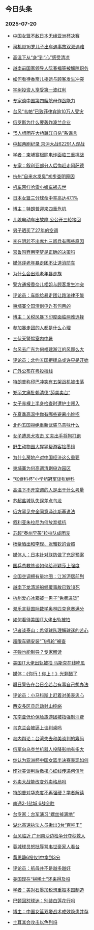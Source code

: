 ## 今日头条 
### 2025-07-20

+ [中国女篮不敌日本无缘亚洲杯决赛](https://www.toutiao.com/trending/7527858929104191527/?category_name=topic_innerflow&event_type=hot_board&log_pb=%257B%2522category_name%2522%253A%2522topic_innerflow%2522%252C%2522cluster_type%2522%253A%25222%2522%252C%2522enter_from%2522%253A%2522click_category%2522%252C%2522entrance_hotspot%2522%253A%2522outside%2522%252C%2522event_type%2522%253A%2522hot_board%2522%252C%2522hot_board_cluster_id%2522%253A%25227527858929104191527%2522%252C%2522hot_board_impr_id%2522%253A%252220250720001240B555240AB876DE571697%2522%252C%2522jump_page%2522%253A%2522hot_board_page%2522%252C%2522location%2522%253A%2522news_hot_card%2522%252C%2522page_location%2522%253A%2522hot_board_page%2522%252C%2522rank%2522%253A%25221%2522%252C%2522source%2522%253A%2522trending_tab%2522%252C%2522style_id%2522%253A%252240132%2522%252C%2522title%2522%253A%2522%25E4%25B8%25AD%25E5%259B%25BD%25E5%25A5%25B3%25E7%25AF%25AE%25E4%25B8%258D%25E6%2595%258C%25E6%2597%25A5%25E6%259C%25AC%25E6%2597%25A0%25E7%25BC%2598%25E4%25BA%259A%25E6%25B4%25B2%25E6%259D%25AF%25E5%2586%25B3%25E8%25B5%259B%2522%257D&rank=1&style_id=40132&topic_id=7527858929104191527)

+ [司机带16岁儿子出车遇事故双双遇难](https://www.toutiao.com/trending/7527997104963190826/?category_name=topic_innerflow&event_type=hot_board&log_pb=%257B%2522category_name%2522%253A%2522topic_innerflow%2522%252C%2522cluster_type%2522%253A%25226%2522%252C%2522enter_from%2522%253A%2522click_category%2522%252C%2522entrance_hotspot%2522%253A%2522outside%2522%252C%2522event_type%2522%253A%2522hot_board%2522%252C%2522hot_board_cluster_id%2522%253A%25227527997104963190826%2522%252C%2522hot_board_impr_id%2522%253A%252220250720001240B555240AB876DE571697%2522%252C%2522jump_page%2522%253A%2522hot_board_page%2522%252C%2522location%2522%253A%2522news_hot_card%2522%252C%2522page_location%2522%253A%2522hot_board_page%2522%252C%2522rank%2522%253A%25222%2522%252C%2522source%2522%253A%2522trending_tab%2522%252C%2522style_id%2522%253A%252240132%2522%252C%2522title%2522%253A%2522%25E5%258F%25B8%25E6%259C%25BA%25E5%25B8%25A616%25E5%25B2%2581%25E5%2584%25BF%25E5%25AD%2590%25E5%2587%25BA%25E8%25BD%25A6%25E9%2581%2587%25E4%25BA%258B%25E6%2595%2585%25E5%258F%258C%25E5%258F%258C%25E9%2581%2587%25E9%259A%25BE%2522%257D&rank=2&style_id=40132&topic_id=7527997104963190826)

+ [高温下从“身”到“心”感受清凉](https://www.toutiao.com/article/7528317680047211048)

+ [越南前国家领导人阮春福等被解除职务](https://www.toutiao.com/trending/7528345030893948457/?category_name=topic_innerflow&event_type=hot_board&log_pb=%257B%2522category_name%2522%253A%2522topic_innerflow%2522%252C%2522cluster_type%2522%253A%25222%2522%252C%2522enter_from%2522%253A%2522click_category%2522%252C%2522entrance_hotspot%2522%253A%2522outside%2522%252C%2522event_type%2522%253A%2522hot_board%2522%252C%2522hot_board_cluster_id%2522%253A%25227528345030893948457%2522%252C%2522hot_board_impr_id%2522%253A%252220250720001240B555240AB876DE571697%2522%252C%2522jump_page%2522%253A%2522hot_board_page%2522%252C%2522location%2522%253A%2522news_hot_card%2522%252C%2522page_location%2522%253A%2522hot_board_page%2522%252C%2522rank%2522%253A%25224%2522%252C%2522source%2522%253A%2522trending_tab%2522%252C%2522style_id%2522%253A%252240132%2522%252C%2522title%2522%253A%2522%25E8%25B6%258A%25E5%258D%2597%25E5%2589%258D%25E5%259B%25BD%25E5%25AE%25B6%25E9%25A2%2586%25E5%25AF%25BC%25E4%25BA%25BA%25E9%2598%25AE%25E6%2598%25A5%25E7%25A6%258F%25E7%25AD%2589%25E8%25A2%25AB%25E8%25A7%25A3%25E9%2599%25A4%25E8%2581%258C%25E5%258A%25A1%2522%257D&rank=4&style_id=40132&topic_id=7528345030893948457)

+ [如何看待香奈儿柜姐与顾客发生冲突](https://www.toutiao.com/trending/7528685566456499748/?category_name=topic_innerflow&event_type=hot_board&log_pb=%257B%2522category_name%2522%253A%2522topic_innerflow%2522%252C%2522cluster_type%2522%253A%252210%2522%252C%2522enter_from%2522%253A%2522click_category%2522%252C%2522entrance_hotspot%2522%253A%2522outside%2522%252C%2522event_type%2522%253A%2522hot_board%2522%252C%2522hot_board_cluster_id%2522%253A%25227528685566456499748%2522%252C%2522hot_board_impr_id%2522%253A%252220250720001240B555240AB876DE571697%2522%252C%2522jump_page%2522%253A%2522hot_board_page%2522%252C%2522location%2522%253A%2522news_hot_card%2522%252C%2522page_location%2522%253A%2522hot_board_page%2522%252C%2522rank%2522%253A%25225%2522%252C%2522source%2522%253A%2522trending_tab%2522%252C%2522style_id%2522%253A%252240132%2522%252C%2522title%2522%253A%2522%25E5%25A6%2582%25E4%25BD%2595%25E7%259C%258B%25E5%25BE%2585%25E9%25A6%2599%25E5%25A5%2588%25E5%2584%25BF%25E6%259F%259C%25E5%25A7%2590%25E4%25B8%258E%25E9%25A1%25BE%25E5%25AE%25A2%25E5%258F%2591%25E7%2594%259F%25E5%2586%25B2%25E7%25AA%2581%2522%257D&rank=5&style_id=40132&topic_id=7528685566456499748)

+ [宇树投资人享受第一波红利](https://www.toutiao.com/trending/7528733780325240366/?category_name=topic_innerflow&event_type=hot_board&log_pb=%257B%2522category_name%2522%253A%2522topic_innerflow%2522%252C%2522cluster_type%2522%253A%252213%2522%252C%2522enter_from%2522%253A%2522click_category%2522%252C%2522entrance_hotspot%2522%253A%2522outside%2522%252C%2522event_type%2522%253A%2522hot_board%2522%252C%2522hot_board_cluster_id%2522%253A%25227528733780325240366%2522%252C%2522hot_board_impr_id%2522%253A%252220250720001240B555240AB876DE571697%2522%252C%2522jump_page%2522%253A%2522hot_board_page%2522%252C%2522location%2522%253A%2522news_hot_card%2522%252C%2522page_location%2522%253A%2522hot_board_page%2522%252C%2522rank%2522%253A%25226%2522%252C%2522source%2522%253A%2522trending_tab%2522%252C%2522style_id%2522%253A%252240132%2522%252C%2522title%2522%253A%2522%25E5%25AE%2587%25E6%25A0%2591%25E6%258A%2595%25E8%25B5%2584%25E4%25BA%25BA%25E4%25BA%25AB%25E5%258F%2597%25E7%25AC%25AC%25E4%25B8%2580%25E6%25B3%25A2%25E7%25BA%25A2%25E5%2588%25A9%2522%257D&rank=6&style_id=40132&topic_id=7528733780325240366)

+ [专家谈中国第四艘航母作战能力](https://www.toutiao.com/trending/7528763875357888019/?category_name=topic_innerflow&event_type=hot_board&log_pb=%257B%2522category_name%2522%253A%2522topic_innerflow%2522%252C%2522cluster_type%2522%253A%252213%2522%252C%2522enter_from%2522%253A%2522click_category%2522%252C%2522entrance_hotspot%2522%253A%2522outside%2522%252C%2522event_type%2522%253A%2522hot_board%2522%252C%2522hot_board_cluster_id%2522%253A%25227528763875357888019%2522%252C%2522hot_board_impr_id%2522%253A%252220250720001240B555240AB876DE571697%2522%252C%2522jump_page%2522%253A%2522hot_board_page%2522%252C%2522location%2522%253A%2522news_hot_card%2522%252C%2522page_location%2522%253A%2522hot_board_page%2522%252C%2522rank%2522%253A%25227%2522%252C%2522source%2522%253A%2522trending_tab%2522%252C%2522style_id%2522%253A%252240132%2522%252C%2522title%2522%253A%2522%25E4%25B8%2593%25E5%25AE%25B6%25E8%25B0%2588%25E4%25B8%25AD%25E5%259B%25BD%25E7%25AC%25AC%25E5%259B%259B%25E8%2589%2598%25E8%2588%25AA%25E6%25AF%258D%25E4%25BD%259C%25E6%2588%2598%25E8%2583%25BD%25E5%258A%259B%2522%257D&rank=7&style_id=40132&topic_id=7528763875357888019)

+ [台风“韦帕”已致菲律宾逾10万人受灾](https://www.toutiao.com/trending/7528646466681192499/?category_name=topic_innerflow&event_type=hot_board&log_pb=%257B%2522category_name%2522%253A%2522topic_innerflow%2522%252C%2522cluster_type%2522%253A%25220%2522%252C%2522enter_from%2522%253A%2522click_category%2522%252C%2522entrance_hotspot%2522%253A%2522outside%2522%252C%2522event_type%2522%253A%2522hot_board%2522%252C%2522hot_board_cluster_id%2522%253A%25227528646466681192499%2522%252C%2522hot_board_impr_id%2522%253A%252220250720001240B555240AB876DE571697%2522%252C%2522jump_page%2522%253A%2522hot_board_page%2522%252C%2522location%2522%253A%2522news_hot_card%2522%252C%2522page_location%2522%253A%2522hot_board_page%2522%252C%2522rank%2522%253A%25228%2522%252C%2522source%2522%253A%2522trending_tab%2522%252C%2522style_id%2522%253A%252240132%2522%252C%2522title%2522%253A%2522%25E5%258F%25B0%25E9%25A3%258E%25E2%2580%259C%25E9%259F%25A6%25E5%25B8%2595%25E2%2580%259D%25E5%25B7%25B2%25E8%2587%25B4%25E8%258F%25B2%25E5%25BE%258B%25E5%25AE%25BE%25E9%2580%25BE10%25E4%25B8%2587%25E4%25BA%25BA%25E5%258F%2597%25E7%2581%25BE%2522%257D&rank=8&style_id=40132&topic_id=7528646466681192499)

+ [俄罗斯为什么要轰炸波兰企业](https://www.toutiao.com/trending/7528726001853926955/?category_name=topic_innerflow&event_type=hot_board&log_pb=%257B%2522category_name%2522%253A%2522topic_innerflow%2522%252C%2522cluster_type%2522%253A%252213%2522%252C%2522enter_from%2522%253A%2522click_category%2522%252C%2522entrance_hotspot%2522%253A%2522outside%2522%252C%2522event_type%2522%253A%2522hot_board%2522%252C%2522hot_board_cluster_id%2522%253A%25227528726001853926955%2522%252C%2522hot_board_impr_id%2522%253A%252220250720001240B555240AB876DE571697%2522%252C%2522jump_page%2522%253A%2522hot_board_page%2522%252C%2522location%2522%253A%2522news_hot_card%2522%252C%2522page_location%2522%253A%2522hot_board_page%2522%252C%2522rank%2522%253A%25229%2522%252C%2522source%2522%253A%2522trending_tab%2522%252C%2522style_id%2522%253A%252240132%2522%252C%2522title%2522%253A%2522%25E4%25BF%2584%25E7%25BD%2597%25E6%2596%25AF%25E4%25B8%25BA%25E4%25BB%2580%25E4%25B9%2588%25E8%25A6%2581%25E8%25BD%25B0%25E7%2582%25B8%25E6%25B3%25A2%25E5%2585%25B0%25E4%25BC%2581%25E4%25B8%259A%2522%257D&rank=9&style_id=40132&topic_id=7528726001853926955)

+ [“5人组团在大桥跳江自杀”系谣言](https://www.toutiao.com/trending/7527895299005153319/?category_name=topic_innerflow&event_type=hot_board&log_pb=%257B%2522category_name%2522%253A%2522topic_innerflow%2522%252C%2522cluster_type%2522%253A%25226%2522%252C%2522enter_from%2522%253A%2522click_category%2522%252C%2522entrance_hotspot%2522%253A%2522outside%2522%252C%2522event_type%2522%253A%2522hot_board%2522%252C%2522hot_board_cluster_id%2522%253A%25227527895299005153319%2522%252C%2522hot_board_impr_id%2522%253A%252220250720001240B555240AB876DE571697%2522%252C%2522jump_page%2522%253A%2522hot_board_page%2522%252C%2522location%2522%253A%2522news_hot_card%2522%252C%2522page_location%2522%253A%2522hot_board_page%2522%252C%2522rank%2522%253A%252210%2522%252C%2522source%2522%253A%2522trending_tab%2522%252C%2522style_id%2522%253A%252240132%2522%252C%2522title%2522%253A%2522%25E2%2580%259C5%25E4%25BA%25BA%25E7%25BB%2584%25E5%259B%25A2%25E5%259C%25A8%25E5%25A4%25A7%25E6%25A1%25A5%25E8%25B7%25B3%25E6%25B1%259F%25E8%2587%25AA%25E6%259D%2580%25E2%2580%259D%25E7%25B3%25BB%25E8%25B0%25A3%25E8%25A8%2580%2522%257D&rank=10&style_id=40132&topic_id=7527895299005153319)

+ [中超两刷纪录 京沪大战62291人观战](https://www.toutiao.com/trending/7527954578336137258/?category_name=topic_innerflow&event_type=hot_board&log_pb=%257B%2522category_name%2522%253A%2522topic_innerflow%2522%252C%2522cluster_type%2522%253A%25222%2522%252C%2522enter_from%2522%253A%2522click_category%2522%252C%2522entrance_hotspot%2522%253A%2522outside%2522%252C%2522event_type%2522%253A%2522hot_board%2522%252C%2522hot_board_cluster_id%2522%253A%25227527954578336137258%2522%252C%2522hot_board_impr_id%2522%253A%252220250720001240B555240AB876DE571697%2522%252C%2522jump_page%2522%253A%2522hot_board_page%2522%252C%2522location%2522%253A%2522news_hot_card%2522%252C%2522page_location%2522%253A%2522hot_board_page%2522%252C%2522rank%2522%253A%252211%2522%252C%2522source%2522%253A%2522trending_tab%2522%252C%2522style_id%2522%253A%252240132%2522%252C%2522title%2522%253A%2522%25E4%25B8%25AD%25E8%25B6%2585%25E4%25B8%25A4%25E5%2588%25B7%25E7%25BA%25AA%25E5%25BD%2595%2B%25E4%25BA%25AC%25E6%25B2%25AA%25E5%25A4%25A7%25E6%2588%259862291%25E4%25BA%25BA%25E8%25A7%2582%25E6%2588%2598%2522%257D&rank=11&style_id=40132&topic_id=7527954578336137258)

+ [学者：柬埔寨根除电诈面临三重挑战](https://www.toutiao.com/trending/7528760212589645354/?category_name=topic_innerflow&event_type=hot_board&log_pb=%257B%2522category_name%2522%253A%2522topic_innerflow%2522%252C%2522cluster_type%2522%253A%252213%2522%252C%2522enter_from%2522%253A%2522click_category%2522%252C%2522entrance_hotspot%2522%253A%2522outside%2522%252C%2522event_type%2522%253A%2522hot_board%2522%252C%2522hot_board_cluster_id%2522%253A%25227528760212589645354%2522%252C%2522hot_board_impr_id%2522%253A%252220250720001240B555240AB876DE571697%2522%252C%2522jump_page%2522%253A%2522hot_board_page%2522%252C%2522location%2522%253A%2522news_hot_card%2522%252C%2522page_location%2522%253A%2522hot_board_page%2522%252C%2522rank%2522%253A%252212%2522%252C%2522source%2522%253A%2522trending_tab%2522%252C%2522style_id%2522%253A%252240132%2522%252C%2522title%2522%253A%2522%25E5%25AD%25A6%25E8%2580%2585%25EF%25BC%259A%25E6%259F%25AC%25E5%259F%2594%25E5%25AF%25A8%25E6%25A0%25B9%25E9%2599%25A4%25E7%2594%25B5%25E8%25AF%2588%25E9%259D%25A2%25E4%25B8%25B4%25E4%25B8%2589%25E9%2587%258D%25E6%258C%2591%25E6%2588%2598%2522%257D&rank=12&style_id=40132&topic_id=7528760212589645354)

+ [专家：叙利亚部分人后悔赶走阿萨德](https://www.toutiao.com/trending/7528683913682619931/?category_name=topic_innerflow&event_type=hot_board&log_pb=%257B%2522category_name%2522%253A%2522topic_innerflow%2522%252C%2522cluster_type%2522%253A%252213%2522%252C%2522enter_from%2522%253A%2522click_category%2522%252C%2522entrance_hotspot%2522%253A%2522outside%2522%252C%2522event_type%2522%253A%2522hot_board%2522%252C%2522hot_board_cluster_id%2522%253A%25227528683913682619931%2522%252C%2522hot_board_impr_id%2522%253A%252220250720001240B555240AB876DE571697%2522%252C%2522jump_page%2522%253A%2522hot_board_page%2522%252C%2522location%2522%253A%2522news_hot_card%2522%252C%2522page_location%2522%253A%2522hot_board_page%2522%252C%2522rank%2522%253A%252213%2522%252C%2522source%2522%253A%2522trending_tab%2522%252C%2522style_id%2522%253A%252240132%2522%252C%2522title%2522%253A%2522%25E4%25B8%2593%25E5%25AE%25B6%25EF%25BC%259A%25E5%258F%2599%25E5%2588%25A9%25E4%25BA%259A%25E9%2583%25A8%25E5%2588%2586%25E4%25BA%25BA%25E5%2590%258E%25E6%2582%2594%25E8%25B5%25B6%25E8%25B5%25B0%25E9%2598%25BF%25E8%2590%25A8%25E5%25BE%25B7%2522%257D&rank=13&style_id=40132&topic_id=7528683913682619931)

+ [杭州“自来水发臭”初步查明原因](https://www.toutiao.com/trending/7528690763228696073/?category_name=topic_innerflow&event_type=hot_board&log_pb=%257B%2522category_name%2522%253A%2522topic_innerflow%2522%252C%2522cluster_type%2522%253A%25222%2522%252C%2522enter_from%2522%253A%2522click_category%2522%252C%2522entrance_hotspot%2522%253A%2522outside%2522%252C%2522event_type%2522%253A%2522hot_board%2522%252C%2522hot_board_cluster_id%2522%253A%25227528690763228696073%2522%252C%2522hot_board_impr_id%2522%253A%252220250720001240B555240AB876DE571697%2522%252C%2522jump_page%2522%253A%2522hot_board_page%2522%252C%2522location%2522%253A%2522news_hot_card%2522%252C%2522page_location%2522%253A%2522hot_board_page%2522%252C%2522rank%2522%253A%252214%2522%252C%2522source%2522%253A%2522trending_tab%2522%252C%2522style_id%2522%253A%252240132%2522%252C%2522title%2522%253A%2522%25E6%259D%25AD%25E5%25B7%259E%25E2%2580%259C%25E8%2587%25AA%25E6%259D%25A5%25E6%25B0%25B4%25E5%258F%2591%25E8%2587%25AD%25E2%2580%259D%25E5%2588%259D%25E6%25AD%25A5%25E6%259F%25A5%25E6%2598%258E%25E5%258E%259F%25E5%259B%25A0%2522%257D&rank=14&style_id=40132&topic_id=7528690763228696073)

+ [机车网红哈雷小姨车祸去世](https://www.toutiao.com/trending/7528524783966126122/?category_name=topic_innerflow&event_type=hot_board&log_pb=%257B%2522category_name%2522%253A%2522topic_innerflow%2522%252C%2522cluster_type%2522%253A%25226%2522%252C%2522enter_from%2522%253A%2522click_category%2522%252C%2522entrance_hotspot%2522%253A%2522outside%2522%252C%2522event_type%2522%253A%2522hot_board%2522%252C%2522hot_board_cluster_id%2522%253A%25227528524783966126122%2522%252C%2522hot_board_impr_id%2522%253A%252220250720001240B555240AB876DE571697%2522%252C%2522jump_page%2522%253A%2522hot_board_page%2522%252C%2522location%2522%253A%2522news_hot_card%2522%252C%2522page_location%2522%253A%2522hot_board_page%2522%252C%2522rank%2522%253A%252215%2522%252C%2522source%2522%253A%2522trending_tab%2522%252C%2522style_id%2522%253A%252240132%2522%252C%2522title%2522%253A%2522%25E6%259C%25BA%25E8%25BD%25A6%25E7%25BD%2591%25E7%25BA%25A2%25E5%2593%2588%25E9%259B%25B7%25E5%25B0%258F%25E5%25A7%25A8%25E8%25BD%25A6%25E7%25A5%25B8%25E5%258E%25BB%25E4%25B8%2596%2522%257D&rank=15&style_id=40132&topic_id=7528524783966126122)

+ [日本女篮三分球命中率高达47.1%](https://www.toutiao.com/trending/7528531076097228854/?category_name=topic_innerflow&event_type=hot_board&log_pb=%257B%2522category_name%2522%253A%2522topic_innerflow%2522%252C%2522cluster_type%2522%253A%25222%2522%252C%2522enter_from%2522%253A%2522click_category%2522%252C%2522entrance_hotspot%2522%253A%2522outside%2522%252C%2522event_type%2522%253A%2522hot_board%2522%252C%2522hot_board_cluster_id%2522%253A%25227528531076097228854%2522%252C%2522hot_board_impr_id%2522%253A%252220250720001240B555240AB876DE571697%2522%252C%2522jump_page%2522%253A%2522hot_board_page%2522%252C%2522location%2522%253A%2522news_hot_card%2522%252C%2522page_location%2522%253A%2522hot_board_page%2522%252C%2522rank%2522%253A%252216%2522%252C%2522source%2522%253A%2522trending_tab%2522%252C%2522style_id%2522%253A%252240132%2522%252C%2522title%2522%253A%2522%25E6%2597%25A5%25E6%259C%25AC%25E5%25A5%25B3%25E7%25AF%25AE%25E4%25B8%2589%25E5%2588%2586%25E7%2590%2583%25E5%2591%25BD%25E4%25B8%25AD%25E7%258E%2587%25E9%25AB%2598%25E8%25BE%25BE47.1%2525%2522%257D&rank=16&style_id=40132&topic_id=7528531076097228854)

+ [博主：特朗普迎来四重危机](https://www.toutiao.com/trending/7528764210671521290/?category_name=topic_innerflow&event_type=hot_board&log_pb=%257B%2522category_name%2522%253A%2522topic_innerflow%2522%252C%2522cluster_type%2522%253A%252213%2522%252C%2522enter_from%2522%253A%2522click_category%2522%252C%2522entrance_hotspot%2522%253A%2522outside%2522%252C%2522event_type%2522%253A%2522hot_board%2522%252C%2522hot_board_cluster_id%2522%253A%25227528764210671521290%2522%252C%2522hot_board_impr_id%2522%253A%252220250720001240B555240AB876DE571697%2522%252C%2522jump_page%2522%253A%2522hot_board_page%2522%252C%2522location%2522%253A%2522news_hot_card%2522%252C%2522page_location%2522%253A%2522hot_board_page%2522%252C%2522rank%2522%253A%252217%2522%252C%2522source%2522%253A%2522trending_tab%2522%252C%2522style_id%2522%253A%252240132%2522%252C%2522title%2522%253A%2522%25E5%258D%259A%25E4%25B8%25BB%25EF%25BC%259A%25E7%2589%25B9%25E6%259C%2597%25E6%2599%25AE%25E8%25BF%258E%25E6%259D%25A5%25E5%259B%259B%25E9%2587%258D%25E5%258D%25B1%25E6%259C%25BA%2522%257D&rank=17&style_id=40132&topic_id=7528764210671521290)

+ [儿媳电动车出故障 公公开三轮接回](https://www.toutiao.com/trending/7527634777726451751/?category_name=topic_innerflow&event_type=hot_board&log_pb=%257B%2522category_name%2522%253A%2522topic_innerflow%2522%252C%2522cluster_type%2522%253A%25226%2522%252C%2522enter_from%2522%253A%2522click_category%2522%252C%2522entrance_hotspot%2522%253A%2522outside%2522%252C%2522event_type%2522%253A%2522hot_board%2522%252C%2522hot_board_cluster_id%2522%253A%25227527634777726451751%2522%252C%2522hot_board_impr_id%2522%253A%252220250720001240B555240AB876DE571697%2522%252C%2522jump_page%2522%253A%2522hot_board_page%2522%252C%2522location%2522%253A%2522news_hot_card%2522%252C%2522page_location%2522%253A%2522hot_board_page%2522%252C%2522rank%2522%253A%252218%2522%252C%2522source%2522%253A%2522trending_tab%2522%252C%2522style_id%2522%253A%252240132%2522%252C%2522title%2522%253A%2522%25E5%2584%25BF%25E5%25AA%25B3%25E7%2594%25B5%25E5%258A%25A8%25E8%25BD%25A6%25E5%2587%25BA%25E6%2595%2585%25E9%259A%259C%2B%25E5%2585%25AC%25E5%2585%25AC%25E5%25BC%2580%25E4%25B8%2589%25E8%25BD%25AE%25E6%258E%25A5%25E5%259B%259E%2522%257D&rank=18&style_id=40132&topic_id=7527634777726451751)

+ [男子晒买了27年的空调](https://www.toutiao.com/trending/7528283351225286710/?category_name=topic_innerflow&event_type=hot_board&log_pb=%257B%2522category_name%2522%253A%2522topic_innerflow%2522%252C%2522cluster_type%2522%253A%25226%2522%252C%2522enter_from%2522%253A%2522click_category%2522%252C%2522entrance_hotspot%2522%253A%2522outside%2522%252C%2522event_type%2522%253A%2522hot_board%2522%252C%2522hot_board_cluster_id%2522%253A%25227528283351225286710%2522%252C%2522hot_board_impr_id%2522%253A%252220250720001240B555240AB876DE571697%2522%252C%2522jump_page%2522%253A%2522hot_board_page%2522%252C%2522location%2522%253A%2522news_hot_card%2522%252C%2522page_location%2522%253A%2522hot_board_page%2522%252C%2522rank%2522%253A%252219%2522%252C%2522source%2522%253A%2522trending_tab%2522%252C%2522style_id%2522%253A%252240132%2522%252C%2522title%2522%253A%2522%25E7%2594%25B7%25E5%25AD%2590%25E6%2599%2592%25E4%25B9%25B0%25E4%25BA%258627%25E5%25B9%25B4%25E7%259A%2584%25E7%25A9%25BA%25E8%25B0%2583%2522%257D&rank=19&style_id=40132&topic_id=7528283351225286710)

+ [李在明若不出席九三阅兵有哪些原因](https://www.toutiao.com/trending/7528684882843668007/?category_name=topic_innerflow&event_type=hot_board&log_pb=%257B%2522category_name%2522%253A%2522topic_innerflow%2522%252C%2522cluster_type%2522%253A%252213%2522%252C%2522enter_from%2522%253A%2522click_category%2522%252C%2522entrance_hotspot%2522%253A%2522outside%2522%252C%2522event_type%2522%253A%2522hot_board%2522%252C%2522hot_board_cluster_id%2522%253A%25227528684882843668007%2522%252C%2522hot_board_impr_id%2522%253A%252220250720001240B555240AB876DE571697%2522%252C%2522jump_page%2522%253A%2522hot_board_page%2522%252C%2522location%2522%253A%2522news_hot_card%2522%252C%2522page_location%2522%253A%2522hot_board_page%2522%252C%2522rank%2522%253A%252220%2522%252C%2522source%2522%253A%2522trending_tab%2522%252C%2522style_id%2522%253A%252240132%2522%252C%2522title%2522%253A%2522%25E6%259D%258E%25E5%259C%25A8%25E6%2598%258E%25E8%258B%25A5%25E4%25B8%258D%25E5%2587%25BA%25E5%25B8%25AD%25E4%25B9%259D%25E4%25B8%2589%25E9%2598%2585%25E5%2585%25B5%25E6%259C%2589%25E5%2593%25AA%25E4%25BA%259B%25E5%258E%259F%25E5%259B%25A0%2522%257D&rank=20&style_id=40132&topic_id=7528684882843668007)

+ [宫鲁鸣弃用李梦是正确的决策吗](https://www.toutiao.com/trending/7528780284326579753/?category_name=topic_innerflow&event_type=hot_board&log_pb=%257B%2522category_name%2522%253A%2522topic_innerflow%2522%252C%2522cluster_type%2522%253A%252210%2522%252C%2522enter_from%2522%253A%2522click_category%2522%252C%2522entrance_hotspot%2522%253A%2522outside%2522%252C%2522event_type%2522%253A%2522hot_board%2522%252C%2522hot_board_cluster_id%2522%253A%25227528780284326579753%2522%252C%2522hot_board_impr_id%2522%253A%252220250720001240B555240AB876DE571697%2522%252C%2522jump_page%2522%253A%2522hot_board_page%2522%252C%2522location%2522%253A%2522news_hot_card%2522%252C%2522page_location%2522%253A%2522hot_board_page%2522%252C%2522rank%2522%253A%252221%2522%252C%2522source%2522%253A%2522trending_tab%2522%252C%2522style_id%2522%253A%252240132%2522%252C%2522title%2522%253A%2522%25E5%25AE%25AB%25E9%25B2%2581%25E9%25B8%25A3%25E5%25BC%2583%25E7%2594%25A8%25E6%259D%258E%25E6%25A2%25A6%25E6%2598%25AF%25E6%25AD%25A3%25E7%25A1%25AE%25E7%259A%2584%25E5%2586%25B3%25E7%25AD%2596%25E5%2590%2597%2522%257D&rank=21&style_id=40132&topic_id=7528780284326579753)

+ [媒体评老年暴走团不让道消防车](https://www.toutiao.com/trending/7528264029517774886/?category_name=topic_innerflow&event_type=hot_board&log_pb=%257B%2522category_name%2522%253A%2522topic_innerflow%2522%252C%2522cluster_type%2522%253A%25226%2522%252C%2522enter_from%2522%253A%2522click_category%2522%252C%2522entrance_hotspot%2522%253A%2522outside%2522%252C%2522event_type%2522%253A%2522hot_board%2522%252C%2522hot_board_cluster_id%2522%253A%25227528264029517774886%2522%252C%2522hot_board_impr_id%2522%253A%252220250720001240B555240AB876DE571697%2522%252C%2522jump_page%2522%253A%2522hot_board_page%2522%252C%2522location%2522%253A%2522news_hot_card%2522%252C%2522page_location%2522%253A%2522hot_board_page%2522%252C%2522rank%2522%253A%252222%2522%252C%2522source%2522%253A%2522trending_tab%2522%252C%2522style_id%2522%253A%252240132%2522%252C%2522title%2522%253A%2522%25E5%25AA%2592%25E4%25BD%2593%25E8%25AF%2584%25E8%2580%2581%25E5%25B9%25B4%25E6%259A%25B4%25E8%25B5%25B0%25E5%259B%25A2%25E4%25B8%258D%25E8%25AE%25A9%25E9%2581%2593%25E6%25B6%2588%25E9%2598%25B2%25E8%25BD%25A6%2522%257D&rank=22&style_id=40132&topic_id=7528264029517774886)

+ [为什么会出现老年暴走族](https://www.toutiao.com/trending/7528569002537586218/?category_name=topic_innerflow&event_type=hot_board&log_pb=%257B%2522category_name%2522%253A%2522topic_innerflow%2522%252C%2522cluster_type%2522%253A%252210%2522%252C%2522enter_from%2522%253A%2522click_category%2522%252C%2522entrance_hotspot%2522%253A%2522outside%2522%252C%2522event_type%2522%253A%2522hot_board%2522%252C%2522hot_board_cluster_id%2522%253A%25227528569002537586218%2522%252C%2522hot_board_impr_id%2522%253A%252220250720001240B555240AB876DE571697%2522%252C%2522jump_page%2522%253A%2522hot_board_page%2522%252C%2522location%2522%253A%2522news_hot_card%2522%252C%2522page_location%2522%253A%2522hot_board_page%2522%252C%2522rank%2522%253A%252223%2522%252C%2522source%2522%253A%2522trending_tab%2522%252C%2522style_id%2522%253A%252240132%2522%252C%2522title%2522%253A%2522%25E4%25B8%25BA%25E4%25BB%2580%25E4%25B9%2588%25E4%25BC%259A%25E5%2587%25BA%25E7%258E%25B0%25E8%2580%2581%25E5%25B9%25B4%25E6%259A%25B4%25E8%25B5%25B0%25E6%2597%258F%2522%257D&rank=23&style_id=40132&topic_id=7528569002537586218)

+ [警方通报香奈儿柜姐与顾客发生冲突](https://www.toutiao.com/trending/7528536076244221962/?category_name=topic_innerflow&event_type=hot_board&log_pb=%257B%2522category_name%2522%253A%2522topic_innerflow%2522%252C%2522cluster_type%2522%253A%25222%2522%252C%2522enter_from%2522%253A%2522click_category%2522%252C%2522entrance_hotspot%2522%253A%2522outside%2522%252C%2522event_type%2522%253A%2522hot_board%2522%252C%2522hot_board_cluster_id%2522%253A%25227528536076244221962%2522%252C%2522hot_board_impr_id%2522%253A%252220250720001240B555240AB876DE571697%2522%252C%2522jump_page%2522%253A%2522hot_board_page%2522%252C%2522location%2522%253A%2522news_hot_card%2522%252C%2522page_location%2522%253A%2522hot_board_page%2522%252C%2522rank%2522%253A%252224%2522%252C%2522source%2522%253A%2522trending_tab%2522%252C%2522style_id%2522%253A%252240132%2522%252C%2522title%2522%253A%2522%25E8%25AD%25A6%25E6%2596%25B9%25E9%2580%259A%25E6%258A%25A5%25E9%25A6%2599%25E5%25A5%2588%25E5%2584%25BF%25E6%259F%259C%25E5%25A7%2590%25E4%25B8%258E%25E9%25A1%25BE%25E5%25AE%25A2%25E5%258F%2591%25E7%2594%259F%25E5%2586%25B2%25E7%25AA%2581%2522%257D&rank=24&style_id=40132&topic_id=7528536076244221962)

+ [评论员：车能给暴走团让路法律不能](https://www.toutiao.com/trending/7528585302709898762/?category_name=topic_innerflow&event_type=hot_board&log_pb=%257B%2522category_name%2522%253A%2522topic_innerflow%2522%252C%2522cluster_type%2522%253A%252213%2522%252C%2522enter_from%2522%253A%2522click_category%2522%252C%2522entrance_hotspot%2522%253A%2522outside%2522%252C%2522event_type%2522%253A%2522hot_board%2522%252C%2522hot_board_cluster_id%2522%253A%25227528585302709898762%2522%252C%2522hot_board_impr_id%2522%253A%252220250720001240B555240AB876DE571697%2522%252C%2522jump_page%2522%253A%2522hot_board_page%2522%252C%2522location%2522%253A%2522news_hot_card%2522%252C%2522page_location%2522%253A%2522hot_board_page%2522%252C%2522rank%2522%253A%252225%2522%252C%2522source%2522%253A%2522trending_tab%2522%252C%2522style_id%2522%253A%252240132%2522%252C%2522title%2522%253A%2522%25E8%25AF%2584%25E8%25AE%25BA%25E5%2591%2598%25EF%25BC%259A%25E8%25BD%25A6%25E8%2583%25BD%25E7%25BB%2599%25E6%259A%25B4%25E8%25B5%25B0%25E5%259B%25A2%25E8%25AE%25A9%25E8%25B7%25AF%25E6%25B3%2595%25E5%25BE%258B%25E4%25B8%258D%25E8%2583%25BD%2522%257D&rank=25&style_id=40132&topic_id=7528585302709898762)

+ [柬埔寨全国清剿电诈有何目的](https://www.toutiao.com/trending/7528696363287055926/?category_name=topic_innerflow&event_type=hot_board&log_pb=%257B%2522category_name%2522%253A%2522topic_innerflow%2522%252C%2522cluster_type%2522%253A%252213%2522%252C%2522enter_from%2522%253A%2522click_category%2522%252C%2522entrance_hotspot%2522%253A%2522outside%2522%252C%2522event_type%2522%253A%2522hot_board%2522%252C%2522hot_board_cluster_id%2522%253A%25227528696363287055926%2522%252C%2522hot_board_impr_id%2522%253A%252220250720001240B555240AB876DE571697%2522%252C%2522jump_page%2522%253A%2522hot_board_page%2522%252C%2522location%2522%253A%2522news_hot_card%2522%252C%2522page_location%2522%253A%2522hot_board_page%2522%252C%2522rank%2522%253A%252226%2522%252C%2522source%2522%253A%2522trending_tab%2522%252C%2522style_id%2522%253A%252240132%2522%252C%2522title%2522%253A%2522%25E6%259F%25AC%25E5%259F%2594%25E5%25AF%25A8%25E5%2585%25A8%25E5%259B%25BD%25E6%25B8%2585%25E5%2589%25BF%25E7%2594%25B5%25E8%25AF%2588%25E6%259C%2589%25E4%25BD%2595%25E7%259B%25AE%25E7%259A%2584%2522%257D&rank=26&style_id=40132&topic_id=7528696363287055926)

+ [博主：关税风暴下印度面临两难选择](https://www.toutiao.com/trending/7528702772275842587/?category_name=topic_innerflow&event_type=hot_board&log_pb=%257B%2522category_name%2522%253A%2522topic_innerflow%2522%252C%2522cluster_type%2522%253A%252213%2522%252C%2522enter_from%2522%253A%2522click_category%2522%252C%2522entrance_hotspot%2522%253A%2522outside%2522%252C%2522event_type%2522%253A%2522hot_board%2522%252C%2522hot_board_cluster_id%2522%253A%25227528702772275842587%2522%252C%2522hot_board_impr_id%2522%253A%252220250720001240B555240AB876DE571697%2522%252C%2522jump_page%2522%253A%2522hot_board_page%2522%252C%2522location%2522%253A%2522news_hot_card%2522%252C%2522page_location%2522%253A%2522hot_board_page%2522%252C%2522rank%2522%253A%252227%2522%252C%2522source%2522%253A%2522trending_tab%2522%252C%2522style_id%2522%253A%252240132%2522%252C%2522title%2522%253A%2522%25E5%258D%259A%25E4%25B8%25BB%25EF%25BC%259A%25E5%2585%25B3%25E7%25A8%258E%25E9%25A3%258E%25E6%259A%25B4%25E4%25B8%258B%25E5%258D%25B0%25E5%25BA%25A6%25E9%259D%25A2%25E4%25B8%25B4%25E4%25B8%25A4%25E9%259A%25BE%25E9%2580%2589%25E6%258B%25A9%2522%257D&rank=27&style_id=40132&topic_id=7528702772275842587)

+ [参加暴走团的人都是什么心理](https://www.toutiao.com/trending/7528633939921997353/?category_name=topic_innerflow&event_type=hot_board&log_pb=%257B%2522category_name%2522%253A%2522topic_innerflow%2522%252C%2522cluster_type%2522%253A%252210%2522%252C%2522enter_from%2522%253A%2522click_category%2522%252C%2522entrance_hotspot%2522%253A%2522outside%2522%252C%2522event_type%2522%253A%2522hot_board%2522%252C%2522hot_board_cluster_id%2522%253A%25227528633939921997353%2522%252C%2522hot_board_impr_id%2522%253A%252220250720001240B555240AB876DE571697%2522%252C%2522jump_page%2522%253A%2522hot_board_page%2522%252C%2522location%2522%253A%2522news_hot_card%2522%252C%2522page_location%2522%253A%2522hot_board_page%2522%252C%2522rank%2522%253A%252228%2522%252C%2522source%2522%253A%2522trending_tab%2522%252C%2522style_id%2522%253A%252240132%2522%252C%2522title%2522%253A%2522%25E5%258F%2582%25E5%258A%25A0%25E6%259A%25B4%25E8%25B5%25B0%25E5%259B%25A2%25E7%259A%2584%25E4%25BA%25BA%25E9%2583%25BD%25E6%2598%25AF%25E4%25BB%2580%25E4%25B9%2588%25E5%25BF%2583%25E7%2590%2586%2522%257D&rank=28&style_id=40132&topic_id=7528633939921997353)

+ [三伏天警惕室内中暑](https://www.toutiao.com/trending/7527690656510099497/?category_name=topic_innerflow&event_type=hot_board&log_pb=%257B%2522category_name%2522%253A%2522topic_innerflow%2522%252C%2522cluster_type%2522%253A%25226%2522%252C%2522enter_from%2522%253A%2522click_category%2522%252C%2522entrance_hotspot%2522%253A%2522outside%2522%252C%2522event_type%2522%253A%2522hot_board%2522%252C%2522hot_board_cluster_id%2522%253A%25227527690656510099497%2522%252C%2522hot_board_impr_id%2522%253A%252220250720001240B555240AB876DE571697%2522%252C%2522jump_page%2522%253A%2522hot_board_page%2522%252C%2522location%2522%253A%2522news_hot_card%2522%252C%2522page_location%2522%253A%2522hot_board_page%2522%252C%2522rank%2522%253A%252229%2522%252C%2522source%2522%253A%2522trending_tab%2522%252C%2522style_id%2522%253A%252240132%2522%252C%2522title%2522%253A%2522%25E4%25B8%2589%25E4%25BC%258F%25E5%25A4%25A9%25E8%25AD%25A6%25E6%2583%2595%25E5%25AE%25A4%25E5%2586%2585%25E4%25B8%25AD%25E6%259A%2591%2522%257D&rank=29&style_id=40132&topic_id=7527690656510099497)

+ [台风去广东为何福建浙江的风那么大](https://www.toutiao.com/trending/7528758006847114815/?category_name=topic_innerflow&event_type=hot_board&log_pb=%257B%2522category_name%2522%253A%2522topic_innerflow%2522%252C%2522cluster_type%2522%253A%252213%2522%252C%2522enter_from%2522%253A%2522click_category%2522%252C%2522entrance_hotspot%2522%253A%2522outside%2522%252C%2522event_type%2522%253A%2522hot_board%2522%252C%2522hot_board_cluster_id%2522%253A%25227528758006847114815%2522%252C%2522hot_board_impr_id%2522%253A%252220250720001240B555240AB876DE571697%2522%252C%2522jump_page%2522%253A%2522hot_board_page%2522%252C%2522location%2522%253A%2522news_hot_card%2522%252C%2522page_location%2522%253A%2522hot_board_page%2522%252C%2522rank%2522%253A%252230%2522%252C%2522source%2522%253A%2522trending_tab%2522%252C%2522style_id%2522%253A%252240132%2522%252C%2522title%2522%253A%2522%25E5%258F%25B0%25E9%25A3%258E%25E5%258E%25BB%25E5%25B9%25BF%25E4%25B8%259C%25E4%25B8%25BA%25E4%25BD%2595%25E7%25A6%258F%25E5%25BB%25BA%25E6%25B5%2599%25E6%25B1%259F%25E7%259A%2584%25E9%25A3%258E%25E9%2582%25A3%25E4%25B9%2588%25E5%25A4%25A7%2522%257D&rank=30&style_id=40132&topic_id=7528758006847114815)

+ [评论员：北约五国拒援乌或许只是开始](https://www.toutiao.com/trending/7528737232363753001/?category_name=topic_innerflow&event_type=hot_board&log_pb=%257B%2522category_name%2522%253A%2522topic_innerflow%2522%252C%2522cluster_type%2522%253A%252213%2522%252C%2522enter_from%2522%253A%2522click_category%2522%252C%2522entrance_hotspot%2522%253A%2522outside%2522%252C%2522event_type%2522%253A%2522hot_board%2522%252C%2522hot_board_cluster_id%2522%253A%25227528737232363753001%2522%252C%2522hot_board_impr_id%2522%253A%252220250720001240B555240AB876DE571697%2522%252C%2522jump_page%2522%253A%2522hot_board_page%2522%252C%2522location%2522%253A%2522news_hot_card%2522%252C%2522page_location%2522%253A%2522hot_board_page%2522%252C%2522rank%2522%253A%252231%2522%252C%2522source%2522%253A%2522trending_tab%2522%252C%2522style_id%2522%253A%252240132%2522%252C%2522title%2522%253A%2522%25E8%25AF%2584%25E8%25AE%25BA%25E5%2591%2598%25EF%25BC%259A%25E5%258C%2597%25E7%25BA%25A6%25E4%25BA%2594%25E5%259B%25BD%25E6%258B%2592%25E6%258F%25B4%25E4%25B9%258C%25E6%2588%2596%25E8%25AE%25B8%25E5%258F%25AA%25E6%2598%25AF%25E5%25BC%2580%25E5%25A7%258B%2522%257D&rank=31&style_id=40132&topic_id=7528737232363753001)

+ [广外公布在粤投档线](https://www.toutiao.com/trending/7527605881471746075/?category_name=topic_innerflow&event_type=hot_board&log_pb=%257B%2522category_name%2522%253A%2522topic_innerflow%2522%252C%2522cluster_type%2522%253A%25226%2522%252C%2522enter_from%2522%253A%2522click_category%2522%252C%2522entrance_hotspot%2522%253A%2522outside%2522%252C%2522event_type%2522%253A%2522hot_board%2522%252C%2522hot_board_cluster_id%2522%253A%25227527605881471746075%2522%252C%2522hot_board_impr_id%2522%253A%252220250720001240B555240AB876DE571697%2522%252C%2522jump_page%2522%253A%2522hot_board_page%2522%252C%2522location%2522%253A%2522news_hot_card%2522%252C%2522page_location%2522%253A%2522hot_board_page%2522%252C%2522rank%2522%253A%252232%2522%252C%2522source%2522%253A%2522trending_tab%2522%252C%2522style_id%2522%253A%252240132%2522%252C%2522title%2522%253A%2522%25E5%25B9%25BF%25E5%25A4%2596%25E5%2585%25AC%25E5%25B8%2583%25E5%259C%25A8%25E7%25B2%25A4%25E6%258A%2595%25E6%25A1%25A3%25E7%25BA%25BF%2522%257D&rank=32&style_id=40132&topic_id=7527605881471746075)

+ [特朗普称印巴冲突有五架战机被击落](https://www.toutiao.com/trending/7528363532900237362/?category_name=topic_innerflow&event_type=hot_board&log_pb=%257B%2522category_name%2522%253A%2522topic_innerflow%2522%252C%2522cluster_type%2522%253A%25220%2522%252C%2522enter_from%2522%253A%2522click_category%2522%252C%2522entrance_hotspot%2522%253A%2522outside%2522%252C%2522event_type%2522%253A%2522hot_board%2522%252C%2522hot_board_cluster_id%2522%253A%25227528363532900237362%2522%252C%2522hot_board_impr_id%2522%253A%252220250720001240B555240AB876DE571697%2522%252C%2522jump_page%2522%253A%2522hot_board_page%2522%252C%2522location%2522%253A%2522news_hot_card%2522%252C%2522page_location%2522%253A%2522hot_board_page%2522%252C%2522rank%2522%253A%252233%2522%252C%2522source%2522%253A%2522trending_tab%2522%252C%2522style_id%2522%253A%252240132%2522%252C%2522title%2522%253A%2522%25E7%2589%25B9%25E6%259C%2597%25E6%2599%25AE%25E7%25A7%25B0%25E5%258D%25B0%25E5%25B7%25B4%25E5%2586%25B2%25E7%25AA%2581%25E6%259C%2589%25E4%25BA%2594%25E6%259E%25B6%25E6%2588%2598%25E6%259C%25BA%25E8%25A2%25AB%25E5%2587%25BB%25E8%2590%25BD%2522%257D&rank=33&style_id=40132&topic_id=7528363532900237362)

+ [郑丽文痛批赖清德“舔美卖台”](https://www.toutiao.com/trending/7528331612405530643/?category_name=topic_innerflow&event_type=hot_board&log_pb=%257B%2522category_name%2522%253A%2522topic_innerflow%2522%252C%2522cluster_type%2522%253A%25226%2522%252C%2522enter_from%2522%253A%2522click_category%2522%252C%2522entrance_hotspot%2522%253A%2522outside%2522%252C%2522event_type%2522%253A%2522hot_board%2522%252C%2522hot_board_cluster_id%2522%253A%25227528331612405530643%2522%252C%2522hot_board_impr_id%2522%253A%252220250720001240B555240AB876DE571697%2522%252C%2522jump_page%2522%253A%2522hot_board_page%2522%252C%2522location%2522%253A%2522news_hot_card%2522%252C%2522page_location%2522%253A%2522hot_board_page%2522%252C%2522rank%2522%253A%252234%2522%252C%2522source%2522%253A%2522trending_tab%2522%252C%2522style_id%2522%253A%252240132%2522%252C%2522title%2522%253A%2522%25E9%2583%2591%25E4%25B8%25BD%25E6%2596%2587%25E7%2597%259B%25E6%2589%25B9%25E8%25B5%2596%25E6%25B8%2585%25E5%25BE%25B7%25E2%2580%259C%25E8%2588%2594%25E7%25BE%258E%25E5%258D%2596%25E5%258F%25B0%25E2%2580%259D%2522%257D&rank=34&style_id=40132&topic_id=7528331612405530643)

+ [女子赤裸上半身检查时遭护士闯入](https://www.toutiao.com/trending/7528416352601456690/?category_name=topic_innerflow&event_type=hot_board&log_pb=%257B%2522category_name%2522%253A%2522topic_innerflow%2522%252C%2522cluster_type%2522%253A%25224%2522%252C%2522enter_from%2522%253A%2522click_category%2522%252C%2522entrance_hotspot%2522%253A%2522outside%2522%252C%2522event_type%2522%253A%2522hot_board%2522%252C%2522hot_board_cluster_id%2522%253A%25227528416352601456690%2522%252C%2522hot_board_impr_id%2522%253A%252220250720001240B555240AB876DE571697%2522%252C%2522jump_page%2522%253A%2522hot_board_page%2522%252C%2522location%2522%253A%2522news_hot_card%2522%252C%2522page_location%2522%253A%2522hot_board_page%2522%252C%2522rank%2522%253A%252235%2522%252C%2522source%2522%253A%2522trending_tab%2522%252C%2522style_id%2522%253A%252240132%2522%252C%2522title%2522%253A%2522%25E5%25A5%25B3%25E5%25AD%2590%25E8%25B5%25A4%25E8%25A3%25B8%25E4%25B8%258A%25E5%258D%258A%25E8%25BA%25AB%25E6%25A3%2580%25E6%259F%25A5%25E6%2597%25B6%25E9%2581%25AD%25E6%258A%25A4%25E5%25A3%25AB%25E9%2597%25AF%25E5%2585%25A5%2522%257D&rank=35&style_id=40132&topic_id=7528416352601456690)

+ [在夏季高温中你有哪些避暑小妙招](https://www.toutiao.com/trending/7528701156395060790/?category_name=topic_innerflow&event_type=hot_board&log_pb=%257B%2522category_name%2522%253A%2522topic_innerflow%2522%252C%2522cluster_type%2522%253A%252210%2522%252C%2522enter_from%2522%253A%2522click_category%2522%252C%2522entrance_hotspot%2522%253A%2522outside%2522%252C%2522event_type%2522%253A%2522hot_board%2522%252C%2522hot_board_cluster_id%2522%253A%25227528701156395060790%2522%252C%2522hot_board_impr_id%2522%253A%252220250720001240B555240AB876DE571697%2522%252C%2522jump_page%2522%253A%2522hot_board_page%2522%252C%2522location%2522%253A%2522news_hot_card%2522%252C%2522page_location%2522%253A%2522hot_board_page%2522%252C%2522rank%2522%253A%252236%2522%252C%2522source%2522%253A%2522trending_tab%2522%252C%2522style_id%2522%253A%252240132%2522%252C%2522title%2522%253A%2522%25E5%259C%25A8%25E5%25A4%258F%25E5%25AD%25A3%25E9%25AB%2598%25E6%25B8%25A9%25E4%25B8%25AD%25E4%25BD%25A0%25E6%259C%2589%25E5%2593%25AA%25E4%25BA%259B%25E9%2581%25BF%25E6%259A%2591%25E5%25B0%258F%25E5%25A6%2599%25E6%258B%259B%2522%257D&rank=36&style_id=40132&topic_id=7528701156395060790)

+ [北约五国拒绝重新武装乌意味什么](https://www.toutiao.com/trending/7528768272066416169/?category_name=topic_innerflow&event_type=hot_board&log_pb=%257B%2522category_name%2522%253A%2522topic_innerflow%2522%252C%2522cluster_type%2522%253A%252213%2522%252C%2522enter_from%2522%253A%2522click_category%2522%252C%2522entrance_hotspot%2522%253A%2522outside%2522%252C%2522event_type%2522%253A%2522hot_board%2522%252C%2522hot_board_cluster_id%2522%253A%25227528768272066416169%2522%252C%2522hot_board_impr_id%2522%253A%252220250720001240B555240AB876DE571697%2522%252C%2522jump_page%2522%253A%2522hot_board_page%2522%252C%2522location%2522%253A%2522news_hot_card%2522%252C%2522page_location%2522%253A%2522hot_board_page%2522%252C%2522rank%2522%253A%252237%2522%252C%2522source%2522%253A%2522trending_tab%2522%252C%2522style_id%2522%253A%252240132%2522%252C%2522title%2522%253A%2522%25E5%258C%2597%25E7%25BA%25A6%25E4%25BA%2594%25E5%259B%25BD%25E6%258B%2592%25E7%25BB%259D%25E9%2587%258D%25E6%2596%25B0%25E6%25AD%25A6%25E8%25A3%2585%25E4%25B9%258C%25E6%2584%258F%25E5%2591%25B3%25E4%25BB%2580%25E4%25B9%2588%2522%257D&rank=37&style_id=40132&topic_id=7528768272066416169)

+ [女子遭恶犬攻击 丈夫出手将狗打跑](https://www.toutiao.com/trending/7527673158946701375/?category_name=topic_innerflow&event_type=hot_board&log_pb=%257B%2522category_name%2522%253A%2522topic_innerflow%2522%252C%2522cluster_type%2522%253A%25226%2522%252C%2522enter_from%2522%253A%2522click_category%2522%252C%2522entrance_hotspot%2522%253A%2522outside%2522%252C%2522event_type%2522%253A%2522hot_board%2522%252C%2522hot_board_cluster_id%2522%253A%25227527673158946701375%2522%252C%2522hot_board_impr_id%2522%253A%252220250720001240B555240AB876DE571697%2522%252C%2522jump_page%2522%253A%2522hot_board_page%2522%252C%2522location%2522%253A%2522news_hot_card%2522%252C%2522page_location%2522%253A%2522hot_board_page%2522%252C%2522rank%2522%253A%252238%2522%252C%2522source%2522%253A%2522trending_tab%2522%252C%2522style_id%2522%253A%252240132%2522%252C%2522title%2522%253A%2522%25E5%25A5%25B3%25E5%25AD%2590%25E9%2581%25AD%25E6%2581%25B6%25E7%258A%25AC%25E6%2594%25BB%25E5%2587%25BB%2B%25E4%25B8%2588%25E5%25A4%25AB%25E5%2587%25BA%25E6%2589%258B%25E5%25B0%2586%25E7%258B%2597%25E6%2589%2593%25E8%25B7%2591%2522%257D&rank=38&style_id=40132&topic_id=7527673158946701375)

+ [野生动物园大猩猩帮游客捡墨镜](https://www.toutiao.com/trending/7527906156757516324/?category_name=topic_innerflow&event_type=hot_board&log_pb=%257B%2522category_name%2522%253A%2522topic_innerflow%2522%252C%2522cluster_type%2522%253A%25226%2522%252C%2522enter_from%2522%253A%2522click_category%2522%252C%2522entrance_hotspot%2522%253A%2522outside%2522%252C%2522event_type%2522%253A%2522hot_board%2522%252C%2522hot_board_cluster_id%2522%253A%25227527906156757516324%2522%252C%2522hot_board_impr_id%2522%253A%252220250720001240B555240AB876DE571697%2522%252C%2522jump_page%2522%253A%2522hot_board_page%2522%252C%2522location%2522%253A%2522news_hot_card%2522%252C%2522page_location%2522%253A%2522hot_board_page%2522%252C%2522rank%2522%253A%252239%2522%252C%2522source%2522%253A%2522trending_tab%2522%252C%2522style_id%2522%253A%252240132%2522%252C%2522title%2522%253A%2522%25E9%2587%258E%25E7%2594%259F%25E5%258A%25A8%25E7%2589%25A9%25E5%259B%25AD%25E5%25A4%25A7%25E7%258C%25A9%25E7%258C%25A9%25E5%25B8%25AE%25E6%25B8%25B8%25E5%25AE%25A2%25E6%258D%25A1%25E5%25A2%25A8%25E9%2595%259C%2522%257D&rank=39&style_id=40132&topic_id=7527906156757516324)

+ [为什么房地产对中国经济这么重要](https://www.toutiao.com/trending/7528759307215572499/?category_name=topic_innerflow&event_type=hot_board&log_pb=%257B%2522category_name%2522%253A%2522topic_innerflow%2522%252C%2522cluster_type%2522%253A%252213%2522%252C%2522enter_from%2522%253A%2522click_category%2522%252C%2522entrance_hotspot%2522%253A%2522outside%2522%252C%2522event_type%2522%253A%2522hot_board%2522%252C%2522hot_board_cluster_id%2522%253A%25227528759307215572499%2522%252C%2522hot_board_impr_id%2522%253A%252220250720001240B555240AB876DE571697%2522%252C%2522jump_page%2522%253A%2522hot_board_page%2522%252C%2522location%2522%253A%2522news_hot_card%2522%252C%2522page_location%2522%253A%2522hot_board_page%2522%252C%2522rank%2522%253A%252240%2522%252C%2522source%2522%253A%2522trending_tab%2522%252C%2522style_id%2522%253A%252240132%2522%252C%2522title%2522%253A%2522%25E4%25B8%25BA%25E4%25BB%2580%25E4%25B9%2588%25E6%2588%25BF%25E5%259C%25B0%25E4%25BA%25A7%25E5%25AF%25B9%25E4%25B8%25AD%25E5%259B%25BD%25E7%25BB%258F%25E6%25B5%258E%25E8%25BF%2599%25E4%25B9%2588%25E9%2587%258D%25E8%25A6%2581%2522%257D&rank=40&style_id=40132&topic_id=7528759307215572499)

+ [柬埔寨为何高调清剿电诈园区](https://www.toutiao.com/trending/7528617240952376841/?category_name=topic_innerflow&event_type=hot_board&log_pb=%257B%2522category_name%2522%253A%2522topic_innerflow%2522%252C%2522cluster_type%2522%253A%252213%2522%252C%2522enter_from%2522%253A%2522click_category%2522%252C%2522entrance_hotspot%2522%253A%2522outside%2522%252C%2522event_type%2522%253A%2522hot_board%2522%252C%2522hot_board_cluster_id%2522%253A%25227528617240952376841%2522%252C%2522hot_board_impr_id%2522%253A%252220250720001240B555240AB876DE571697%2522%252C%2522jump_page%2522%253A%2522hot_board_page%2522%252C%2522location%2522%253A%2522news_hot_card%2522%252C%2522page_location%2522%253A%2522hot_board_page%2522%252C%2522rank%2522%253A%252241%2522%252C%2522source%2522%253A%2522trending_tab%2522%252C%2522style_id%2522%253A%252240132%2522%252C%2522title%2522%253A%2522%25E6%259F%25AC%25E5%259F%2594%25E5%25AF%25A8%25E4%25B8%25BA%25E4%25BD%2595%25E9%25AB%2598%25E8%25B0%2583%25E6%25B8%2585%25E5%2589%25BF%25E7%2594%25B5%25E8%25AF%2588%25E5%259B%25AD%25E5%258C%25BA%2522%257D&rank=41&style_id=40132&topic_id=7528617240952376841)

+ [“张继科杯”小学组冠军谈张继科](https://www.toutiao.com/trending/7528344631298441252/?category_name=topic_innerflow&event_type=hot_board&log_pb=%257B%2522category_name%2522%253A%2522topic_innerflow%2522%252C%2522cluster_type%2522%253A%25226%2522%252C%2522enter_from%2522%253A%2522click_category%2522%252C%2522entrance_hotspot%2522%253A%2522outside%2522%252C%2522event_type%2522%253A%2522hot_board%2522%252C%2522hot_board_cluster_id%2522%253A%25227528344631298441252%2522%252C%2522hot_board_impr_id%2522%253A%252220250720001240B555240AB876DE571697%2522%252C%2522jump_page%2522%253A%2522hot_board_page%2522%252C%2522location%2522%253A%2522news_hot_card%2522%252C%2522page_location%2522%253A%2522hot_board_page%2522%252C%2522rank%2522%253A%252242%2522%252C%2522source%2522%253A%2522trending_tab%2522%252C%2522style_id%2522%253A%252240132%2522%252C%2522title%2522%253A%2522%25E2%2580%259C%25E5%25BC%25A0%25E7%25BB%25A7%25E7%25A7%2591%25E6%259D%25AF%25E2%2580%259D%25E5%25B0%258F%25E5%25AD%25A6%25E7%25BB%2584%25E5%2586%25A0%25E5%2586%259B%25E8%25B0%2588%25E5%25BC%25A0%25E7%25BB%25A7%25E7%25A7%2591%2522%257D&rank=42&style_id=40132&topic_id=7528344631298441252)

+ [高温下不开空调的人是出于什么考量](https://www.toutiao.com/trending/7528365313432227374/?category_name=topic_innerflow&event_type=hot_board&log_pb=%257B%2522category_name%2522%253A%2522topic_innerflow%2522%252C%2522cluster_type%2522%253A%252210%2522%252C%2522enter_from%2522%253A%2522click_category%2522%252C%2522entrance_hotspot%2522%253A%2522outside%2522%252C%2522event_type%2522%253A%2522hot_board%2522%252C%2522hot_board_cluster_id%2522%253A%25227528365313432227374%2522%252C%2522hot_board_impr_id%2522%253A%252220250720001240B555240AB876DE571697%2522%252C%2522jump_page%2522%253A%2522hot_board_page%2522%252C%2522location%2522%253A%2522news_hot_card%2522%252C%2522page_location%2522%253A%2522hot_board_page%2522%252C%2522rank%2522%253A%252243%2522%252C%2522source%2522%253A%2522trending_tab%2522%252C%2522style_id%2522%253A%252240132%2522%252C%2522title%2522%253A%2522%25E9%25AB%2598%25E6%25B8%25A9%25E4%25B8%258B%25E4%25B8%258D%25E5%25BC%2580%25E7%25A9%25BA%25E8%25B0%2583%25E7%259A%2584%25E4%25BA%25BA%25E6%2598%25AF%25E5%2587%25BA%25E4%25BA%258E%25E4%25BB%2580%25E4%25B9%2588%25E8%2580%2583%25E9%2587%258F%2522%257D&rank=43&style_id=40132&topic_id=7528365313432227374)

+ [苏超盐城队失误差点乌龙](https://www.toutiao.com/trending/7527884111429074985/?category_name=topic_innerflow&event_type=hot_board&log_pb=%257B%2522category_name%2522%253A%2522topic_innerflow%2522%252C%2522cluster_type%2522%253A%25220%2522%252C%2522enter_from%2522%253A%2522click_category%2522%252C%2522entrance_hotspot%2522%253A%2522outside%2522%252C%2522event_type%2522%253A%2522hot_board%2522%252C%2522hot_board_cluster_id%2522%253A%25227527884111429074985%2522%252C%2522hot_board_impr_id%2522%253A%252220250720001240B555240AB876DE571697%2522%252C%2522jump_page%2522%253A%2522hot_board_page%2522%252C%2522location%2522%253A%2522news_hot_card%2522%252C%2522page_location%2522%253A%2522hot_board_page%2522%252C%2522rank%2522%253A%252244%2522%252C%2522source%2522%253A%2522trending_tab%2522%252C%2522style_id%2522%253A%252240132%2522%252C%2522title%2522%253A%2522%25E8%258B%258F%25E8%25B6%2585%25E7%259B%2590%25E5%259F%258E%25E9%2598%259F%25E5%25A4%25B1%25E8%25AF%25AF%25E5%25B7%25AE%25E7%2582%25B9%25E4%25B9%258C%25E9%25BE%2599%2522%257D&rank=44&style_id=40132&topic_id=7527884111429074985)

+ [俄方罕见完全同意泽连斯基说法](https://www.toutiao.com/trending/7528560387625828362/?category_name=topic_innerflow&event_type=hot_board&log_pb=%257B%2522category_name%2522%253A%2522topic_innerflow%2522%252C%2522cluster_type%2522%253A%25222%2522%252C%2522enter_from%2522%253A%2522click_category%2522%252C%2522entrance_hotspot%2522%253A%2522outside%2522%252C%2522event_type%2522%253A%2522hot_board%2522%252C%2522hot_board_cluster_id%2522%253A%25227528560387625828362%2522%252C%2522hot_board_impr_id%2522%253A%252220250720001240B555240AB876DE571697%2522%252C%2522jump_page%2522%253A%2522hot_board_page%2522%252C%2522location%2522%253A%2522news_hot_card%2522%252C%2522page_location%2522%253A%2522hot_board_page%2522%252C%2522rank%2522%253A%252245%2522%252C%2522source%2522%253A%2522trending_tab%2522%252C%2522style_id%2522%253A%252240132%2522%252C%2522title%2522%253A%2522%25E4%25BF%2584%25E6%2596%25B9%25E7%25BD%2595%25E8%25A7%2581%25E5%25AE%258C%25E5%2585%25A8%25E5%2590%258C%25E6%2584%258F%25E6%25B3%25BD%25E8%25BF%259E%25E6%2596%25AF%25E5%259F%25BA%25E8%25AF%25B4%25E6%25B3%2595%2522%257D&rank=45&style_id=40132&topic_id=7528560387625828362)

+ [叙利亚朱拉尼为何放弃抵抗](https://www.toutiao.com/trending/7528710464033787435/?category_name=topic_innerflow&event_type=hot_board&log_pb=%257B%2522category_name%2522%253A%2522topic_innerflow%2522%252C%2522cluster_type%2522%253A%252213%2522%252C%2522enter_from%2522%253A%2522click_category%2522%252C%2522entrance_hotspot%2522%253A%2522outside%2522%252C%2522event_type%2522%253A%2522hot_board%2522%252C%2522hot_board_cluster_id%2522%253A%25227528710464033787435%2522%252C%2522hot_board_impr_id%2522%253A%252220250720001240B555240AB876DE571697%2522%252C%2522jump_page%2522%253A%2522hot_board_page%2522%252C%2522location%2522%253A%2522news_hot_card%2522%252C%2522page_location%2522%253A%2522hot_board_page%2522%252C%2522rank%2522%253A%252246%2522%252C%2522source%2522%253A%2522trending_tab%2522%252C%2522style_id%2522%253A%252240132%2522%252C%2522title%2522%253A%2522%25E5%258F%2599%25E5%2588%25A9%25E4%25BA%259A%25E6%259C%25B1%25E6%258B%2589%25E5%25B0%25BC%25E4%25B8%25BA%25E4%25BD%2595%25E6%2594%25BE%25E5%25BC%2583%25E6%258A%25B5%25E6%258A%2597%2522%257D&rank=46&style_id=40132&topic_id=7528710464033787435)

+ [苏超“泰州早茶”拉拉队成团宠](https://www.toutiao.com/trending/7528367932541173779/?category_name=topic_innerflow&event_type=hot_board&log_pb=%257B%2522category_name%2522%253A%2522topic_innerflow%2522%252C%2522cluster_type%2522%253A%25226%2522%252C%2522enter_from%2522%253A%2522click_category%2522%252C%2522entrance_hotspot%2522%253A%2522outside%2522%252C%2522event_type%2522%253A%2522hot_board%2522%252C%2522hot_board_cluster_id%2522%253A%25227528367932541173779%2522%252C%2522hot_board_impr_id%2522%253A%252220250720001240B555240AB876DE571697%2522%252C%2522jump_page%2522%253A%2522hot_board_page%2522%252C%2522location%2522%253A%2522news_hot_card%2522%252C%2522page_location%2522%253A%2522hot_board_page%2522%252C%2522rank%2522%253A%252247%2522%252C%2522source%2522%253A%2522trending_tab%2522%252C%2522style_id%2522%253A%252240132%2522%252C%2522title%2522%253A%2522%25E8%258B%258F%25E8%25B6%2585%25E2%2580%259C%25E6%25B3%25B0%25E5%25B7%259E%25E6%2597%25A9%25E8%258C%25B6%25E2%2580%259D%25E6%258B%2589%25E6%258B%2589%25E9%2598%259F%25E6%2588%2590%25E5%259B%25A2%25E5%25AE%25A0%2522%257D&rank=47&style_id=40132&topic_id=7528367932541173779)

+ [杨紫晒出和李现、张雅钦的合照](https://www.toutiao.com/trending/7527690855021412393/?category_name=topic_innerflow&event_type=hot_board&log_pb=%257B%2522category_name%2522%253A%2522topic_innerflow%2522%252C%2522cluster_type%2522%253A%25226%2522%252C%2522enter_from%2522%253A%2522click_category%2522%252C%2522entrance_hotspot%2522%253A%2522outside%2522%252C%2522event_type%2522%253A%2522hot_board%2522%252C%2522hot_board_cluster_id%2522%253A%25227527690855021412393%2522%252C%2522hot_board_impr_id%2522%253A%252220250720001240B555240AB876DE571697%2522%252C%2522jump_page%2522%253A%2522hot_board_page%2522%252C%2522location%2522%253A%2522news_hot_card%2522%252C%2522page_location%2522%253A%2522hot_board_page%2522%252C%2522rank%2522%253A%252248%2522%252C%2522source%2522%253A%2522trending_tab%2522%252C%2522style_id%2522%253A%252240132%2522%252C%2522title%2522%253A%2522%25E6%259D%25A8%25E7%25B4%25AB%25E6%2599%2592%25E5%2587%25BA%25E5%2592%258C%25E6%259D%258E%25E7%258E%25B0%25E3%2580%2581%25E5%25BC%25A0%25E9%259B%2585%25E9%2592%25A6%25E7%259A%2584%25E5%2590%2588%25E7%2585%25A7%2522%257D&rank=48&style_id=40132&topic_id=7527690855021412393)

+ [媒体人：日本针对联防做了充足预案](https://www.toutiao.com/trending/7528478958069776411/?category_name=topic_innerflow&event_type=hot_board&log_pb=%257B%2522category_name%2522%253A%2522topic_innerflow%2522%252C%2522cluster_type%2522%253A%25226%2522%252C%2522enter_from%2522%253A%2522click_category%2522%252C%2522entrance_hotspot%2522%253A%2522outside%2522%252C%2522event_type%2522%253A%2522hot_board%2522%252C%2522hot_board_cluster_id%2522%253A%25227528478958069776411%2522%252C%2522hot_board_impr_id%2522%253A%252220250720001240B555240AB876DE571697%2522%252C%2522jump_page%2522%253A%2522hot_board_page%2522%252C%2522location%2522%253A%2522news_hot_card%2522%252C%2522page_location%2522%253A%2522hot_board_page%2522%252C%2522rank%2522%253A%252249%2522%252C%2522source%2522%253A%2522trending_tab%2522%252C%2522style_id%2522%253A%252240132%2522%252C%2522title%2522%253A%2522%25E5%25AA%2592%25E4%25BD%2593%25E4%25BA%25BA%25EF%25BC%259A%25E6%2597%25A5%25E6%259C%25AC%25E9%2592%2588%25E5%25AF%25B9%25E8%2581%2594%25E9%2598%25B2%25E5%2581%259A%25E4%25BA%2586%25E5%2585%2585%25E8%25B6%25B3%25E9%25A2%2584%25E6%25A1%2588%2522%257D&rank=49&style_id=40132&topic_id=7528478958069776411)

+ [国乒总教练谈如何给孙颖莎上强度](https://www.toutiao.com/trending/7527622054590562340/?category_name=topic_innerflow&event_type=hot_board&log_pb=%257B%2522category_name%2522%253A%2522topic_innerflow%2522%252C%2522cluster_type%2522%253A%25226%2522%252C%2522enter_from%2522%253A%2522click_category%2522%252C%2522entrance_hotspot%2522%253A%2522outside%2522%252C%2522event_type%2522%253A%2522hot_board%2522%252C%2522hot_board_cluster_id%2522%253A%25227527622054590562340%2522%252C%2522hot_board_impr_id%2522%253A%252220250720001240B555240AB876DE571697%2522%252C%2522jump_page%2522%253A%2522hot_board_page%2522%252C%2522location%2522%253A%2522news_hot_card%2522%252C%2522page_location%2522%253A%2522hot_board_page%2522%252C%2522rank%2522%253A%252250%2522%252C%2522source%2522%253A%2522trending_tab%2522%252C%2522style_id%2522%253A%252240132%2522%252C%2522title%2522%253A%2522%25E5%259B%25BD%25E4%25B9%2592%25E6%2580%25BB%25E6%2595%2599%25E7%25BB%2583%25E8%25B0%2588%25E5%25A6%2582%25E4%25BD%2595%25E7%25BB%2599%25E5%25AD%2599%25E9%25A2%2596%25E8%258E%258E%25E4%25B8%258A%25E5%25BC%25BA%25E5%25BA%25A6%2522%257D&rank=50&style_id=40132&topic_id=7527622054590562340)

+ [全国空调拥有量地图：江浙沪居前列](https://www.toutiao.com/trending/7528618998436315163/?category_name=topic_innerflow&event_type=hot_board&log_pb=%257B%2522category_name%2522%253A%2522topic_innerflow%2522%252C%2522cluster_type%2522%253A%25226%2522%252C%2522enter_from%2522%253A%2522click_category%2522%252C%2522entrance_hotspot%2522%253A%2522outside%2522%252C%2522event_type%2522%253A%2522hot_board%2522%252C%2522hot_board_cluster_id%2522%253A%25227528618998436315163%2522%252C%2522hot_board_impr_id%2522%253A%25222025072001105849B28C14E5E7C42DA7EC%2522%252C%2522jump_page%2522%253A%2522hot_board_page%2522%252C%2522location%2522%253A%2522news_hot_card%2522%252C%2522page_location%2522%253A%2522hot_board_page%2522%252C%2522rank%2522%253A%252212%2522%252C%2522source%2522%253A%2522trending_tab%2522%252C%2522style_id%2522%253A%252240132%2522%252C%2522title%2522%253A%2522%25E5%2585%25A8%25E5%259B%25BD%25E7%25A9%25BA%25E8%25B0%2583%25E6%258B%25A5%25E6%259C%2589%25E9%2587%258F%25E5%259C%25B0%25E5%259B%25BE%25EF%25BC%259A%25E6%25B1%259F%25E6%25B5%2599%25E6%25B2%25AA%25E5%25B1%2585%25E5%2589%258D%25E5%2588%2597%2522%257D&rank=12&style_id=40132&topic_id=7528618998436315163)

+ [越南下龙湾游船倾覆事故已致18死](https://www.toutiao.com/trending/7528756097789001767/?category_name=topic_innerflow&event_type=hot_board&log_pb=%257B%2522category_name%2522%253A%2522topic_innerflow%2522%252C%2522cluster_type%2522%253A%25226%2522%252C%2522enter_from%2522%253A%2522click_category%2522%252C%2522entrance_hotspot%2522%253A%2522outside%2522%252C%2522event_type%2522%253A%2522hot_board%2522%252C%2522hot_board_cluster_id%2522%253A%25227528756097789001767%2522%252C%2522hot_board_impr_id%2522%253A%25222025072001105849B28C14E5E7C42DA7EC%2522%252C%2522jump_page%2522%253A%2522hot_board_page%2522%252C%2522location%2522%253A%2522news_hot_card%2522%252C%2522page_location%2522%253A%2522hot_board_page%2522%252C%2522rank%2522%253A%252213%2522%252C%2522source%2522%253A%2522trending_tab%2522%252C%2522style_id%2522%253A%252240132%2522%252C%2522title%2522%253A%2522%25E8%25B6%258A%25E5%258D%2597%25E4%25B8%258B%25E9%25BE%2599%25E6%25B9%25BE%25E6%25B8%25B8%25E8%2588%25B9%25E5%2580%25BE%25E8%25A6%2586%25E4%25BA%258B%25E6%2595%2585%25E5%25B7%25B2%25E8%2587%25B418%25E6%25AD%25BB%2522%257D&rank=13&style_id=40132&topic_id=7528756097789001767)

+ [杭州爱心冰箱被一男子“免费进货”](https://www.toutiao.com/trending/7528370515715751979/?category_name=topic_innerflow&event_type=hot_board&log_pb=%257B%2522category_name%2522%253A%2522topic_innerflow%2522%252C%2522cluster_type%2522%253A%25226%2522%252C%2522enter_from%2522%253A%2522click_category%2522%252C%2522entrance_hotspot%2522%253A%2522outside%2522%252C%2522event_type%2522%253A%2522hot_board%2522%252C%2522hot_board_cluster_id%2522%253A%25227528370515715751979%2522%252C%2522hot_board_impr_id%2522%253A%25222025072001105849B28C14E5E7C42DA7EC%2522%252C%2522jump_page%2522%253A%2522hot_board_page%2522%252C%2522location%2522%253A%2522news_hot_card%2522%252C%2522page_location%2522%253A%2522hot_board_page%2522%252C%2522rank%2522%253A%252214%2522%252C%2522source%2522%253A%2522trending_tab%2522%252C%2522style_id%2522%253A%252240132%2522%252C%2522title%2522%253A%2522%25E6%259D%25AD%25E5%25B7%259E%25E7%2588%25B1%25E5%25BF%2583%25E5%2586%25B0%25E7%25AE%25B1%25E8%25A2%25AB%25E4%25B8%2580%25E7%2594%25B7%25E5%25AD%2590%25E2%2580%259C%25E5%2585%258D%25E8%25B4%25B9%25E8%25BF%259B%25E8%25B4%25A7%25E2%2580%259D%2522%257D&rank=14&style_id=40132&topic_id=7528370515715751979)

+ [邓乐言获国际数学奥林匹克竞赛满分](https://www.toutiao.com/trending/7528610351391637547/?category_name=topic_innerflow&event_type=hot_board&log_pb=%257B%2522category_name%2522%253A%2522topic_innerflow%2522%252C%2522cluster_type%2522%253A%25220%2522%252C%2522enter_from%2522%253A%2522click_category%2522%252C%2522entrance_hotspot%2522%253A%2522outside%2522%252C%2522event_type%2522%253A%2522hot_board%2522%252C%2522hot_board_cluster_id%2522%253A%25227528610351391637547%2522%252C%2522hot_board_impr_id%2522%253A%25222025072001105849B28C14E5E7C42DA7EC%2522%252C%2522jump_page%2522%253A%2522hot_board_page%2522%252C%2522location%2522%253A%2522news_hot_card%2522%252C%2522page_location%2522%253A%2522hot_board_page%2522%252C%2522rank%2522%253A%252216%2522%252C%2522source%2522%253A%2522trending_tab%2522%252C%2522style_id%2522%253A%252240132%2522%252C%2522title%2522%253A%2522%25E9%2582%2593%25E4%25B9%2590%25E8%25A8%2580%25E8%258E%25B7%25E5%259B%25BD%25E9%2599%2585%25E6%2595%25B0%25E5%25AD%25A6%25E5%25A5%25A5%25E6%259E%2597%25E5%258C%25B9%25E5%2585%258B%25E7%25AB%259E%25E8%25B5%259B%25E6%25BB%25A1%25E5%2588%2586%2522%257D&rank=16&style_id=40132&topic_id=7528610351391637547)

+ [如何看待美国IT大佬出轨被拍](https://www.toutiao.com/trending/7528629758750363175/?category_name=topic_innerflow&event_type=hot_board&log_pb=%257B%2522category_name%2522%253A%2522topic_innerflow%2522%252C%2522cluster_type%2522%253A%252210%2522%252C%2522enter_from%2522%253A%2522click_category%2522%252C%2522entrance_hotspot%2522%253A%2522outside%2522%252C%2522event_type%2522%253A%2522hot_board%2522%252C%2522hot_board_cluster_id%2522%253A%25227528629758750363175%2522%252C%2522hot_board_impr_id%2522%253A%25222025072001105849B28C14E5E7C42DA7EC%2522%252C%2522jump_page%2522%253A%2522hot_board_page%2522%252C%2522location%2522%253A%2522news_hot_card%2522%252C%2522page_location%2522%253A%2522hot_board_page%2522%252C%2522rank%2522%253A%252230%2522%252C%2522source%2522%253A%2522trending_tab%2522%252C%2522style_id%2522%253A%252240132%2522%252C%2522title%2522%253A%2522%25E5%25A6%2582%25E4%25BD%2595%25E7%259C%258B%25E5%25BE%2585%25E7%25BE%258E%25E5%259B%25BDIT%25E5%25A4%25A7%25E4%25BD%25AC%25E5%2587%25BA%25E8%25BD%25A8%25E8%25A2%25AB%25E6%258B%258D%2522%257D&rank=30&style_id=40132&topic_id=7528629758750363175)

+ [记者谈泰山：希望球队理解球迷的苦心](https://www.toutiao.com/trending/7528285420288491563/?category_name=topic_innerflow&event_type=hot_board&log_pb=%257B%2522category_name%2522%253A%2522topic_innerflow%2522%252C%2522cluster_type%2522%253A%25226%2522%252C%2522enter_from%2522%253A%2522click_category%2522%252C%2522entrance_hotspot%2522%253A%2522outside%2522%252C%2522event_type%2522%253A%2522hot_board%2522%252C%2522hot_board_cluster_id%2522%253A%25227528285420288491563%2522%252C%2522hot_board_impr_id%2522%253A%25222025072001105849B28C14E5E7C42DA7EC%2522%252C%2522jump_page%2522%253A%2522hot_board_page%2522%252C%2522location%2522%253A%2522news_hot_card%2522%252C%2522page_location%2522%253A%2522hot_board_page%2522%252C%2522rank%2522%253A%252232%2522%252C%2522source%2522%253A%2522trending_tab%2522%252C%2522style_id%2522%253A%252240132%2522%252C%2522title%2522%253A%2522%25E8%25AE%25B0%25E8%2580%2585%25E8%25B0%2588%25E6%25B3%25B0%25E5%25B1%25B1%25EF%25BC%259A%25E5%25B8%258C%25E6%259C%259B%25E7%2590%2583%25E9%2598%259F%25E7%2590%2586%25E8%25A7%25A3%25E7%2590%2583%25E8%25BF%25B7%25E7%259A%2584%25E8%258B%25A6%25E5%25BF%2583%2522%257D&rank=32&style_id=40132&topic_id=7528285420288491563)

+ [超限车辆安装“飞机轮”被查](https://www.toutiao.com/trending/7527929198121467958/?category_name=topic_innerflow&event_type=hot_board&log_pb=%257B%2522category_name%2522%253A%2522topic_innerflow%2522%252C%2522cluster_type%2522%253A%25226%2522%252C%2522enter_from%2522%253A%2522click_category%2522%252C%2522entrance_hotspot%2522%253A%2522outside%2522%252C%2522event_type%2522%253A%2522hot_board%2522%252C%2522hot_board_cluster_id%2522%253A%25227527929198121467958%2522%252C%2522hot_board_impr_id%2522%253A%25222025072001105849B28C14E5E7C42DA7EC%2522%252C%2522jump_page%2522%253A%2522hot_board_page%2522%252C%2522location%2522%253A%2522news_hot_card%2522%252C%2522page_location%2522%253A%2522hot_board_page%2522%252C%2522rank%2522%253A%252240%2522%252C%2522source%2522%253A%2522trending_tab%2522%252C%2522style_id%2522%253A%252240132%2522%252C%2522title%2522%253A%2522%25E8%25B6%2585%25E9%2599%2590%25E8%25BD%25A6%25E8%25BE%2586%25E5%25AE%2589%25E8%25A3%2585%25E2%2580%259C%25E9%25A3%259E%25E6%259C%25BA%25E8%25BD%25AE%25E2%2580%259D%25E8%25A2%25AB%25E6%259F%25A5%2522%257D&rank=40&style_id=40132&topic_id=7527929198121467958)

+ [子弹也能制导？专家解读](https://www.toutiao.com/trending/7527680585989849151/?category_name=topic_innerflow&event_type=hot_board&log_pb=%257B%2522category_name%2522%253A%2522topic_innerflow%2522%252C%2522cluster_type%2522%253A%25226%2522%252C%2522enter_from%2522%253A%2522click_category%2522%252C%2522entrance_hotspot%2522%253A%2522outside%2522%252C%2522event_type%2522%253A%2522hot_board%2522%252C%2522hot_board_cluster_id%2522%253A%25227527680585989849151%2522%252C%2522hot_board_impr_id%2522%253A%25222025072001105849B28C14E5E7C42DA7EC%2522%252C%2522jump_page%2522%253A%2522hot_board_page%2522%252C%2522location%2522%253A%2522news_hot_card%2522%252C%2522page_location%2522%253A%2522hot_board_page%2522%252C%2522rank%2522%253A%252241%2522%252C%2522source%2522%253A%2522trending_tab%2522%252C%2522style_id%2522%253A%252240132%2522%252C%2522title%2522%253A%2522%25E5%25AD%2590%25E5%25BC%25B9%25E4%25B9%259F%25E8%2583%25BD%25E5%2588%25B6%25E5%25AF%25BC%25EF%25BC%259F%25E4%25B8%2593%25E5%25AE%25B6%25E8%25A7%25A3%25E8%25AF%25BB%2522%257D&rank=41&style_id=40132&topic_id=7527680585989849151)

+ [美国IT大佬出轨被拍 马斯克在线吃瓜](https://www.toutiao.com/trending/7528725815543057929/?category_name=topic_innerflow&event_type=hot_board&log_pb=%257B%2522category_name%2522%253A%2522topic_innerflow%2522%252C%2522cluster_type%2522%253A%25222%2522%252C%2522enter_from%2522%253A%2522click_category%2522%252C%2522entrance_hotspot%2522%253A%2522outside%2522%252C%2522event_type%2522%253A%2522hot_board%2522%252C%2522hot_board_cluster_id%2522%253A%25227528725815543057929%2522%252C%2522hot_board_impr_id%2522%253A%25222025072001105849B28C14E5E7C42DA7EC%2522%252C%2522jump_page%2522%253A%2522hot_board_page%2522%252C%2522location%2522%253A%2522news_hot_card%2522%252C%2522page_location%2522%253A%2522hot_board_page%2522%252C%2522rank%2522%253A%252242%2522%252C%2522source%2522%253A%2522trending_tab%2522%252C%2522style_id%2522%253A%252240132%2522%252C%2522title%2522%253A%2522%25E7%25BE%258E%25E5%259B%25BDIT%25E5%25A4%25A7%25E4%25BD%25AC%25E5%2587%25BA%25E8%25BD%25A8%25E8%25A2%25AB%25E6%258B%258D%2B%25E9%25A9%25AC%25E6%2596%25AF%25E5%2585%258B%25E5%259C%25A8%25E7%25BA%25BF%25E5%2590%2583%25E7%2593%259C%2522%257D&rank=42&style_id=40132&topic_id=7528725815543057929)

+ [媒体：《你行！你上！》光剩醋了](https://www.toutiao.com/trending/7528782101961772570/?category_name=topic_innerflow&event_type=hot_board&log_pb=%257B%2522category_name%2522%253A%2522topic_innerflow%2522%252C%2522cluster_type%2522%253A%252213%2522%252C%2522enter_from%2522%253A%2522click_category%2522%252C%2522entrance_hotspot%2522%253A%2522outside%2522%252C%2522event_type%2522%253A%2522hot_board%2522%252C%2522hot_board_cluster_id%2522%253A%25227528782101961772570%2522%252C%2522hot_board_impr_id%2522%253A%25222025072001105849B28C14E5E7C42DA7EC%2522%252C%2522jump_page%2522%253A%2522hot_board_page%2522%252C%2522location%2522%253A%2522news_hot_card%2522%252C%2522page_location%2522%253A%2522hot_board_page%2522%252C%2522rank%2522%253A%252243%2522%252C%2522source%2522%253A%2522trending_tab%2522%252C%2522style_id%2522%253A%252240132%2522%252C%2522title%2522%253A%2522%25E5%25AA%2592%25E4%25BD%2593%25EF%25BC%259A%25E3%2580%258A%25E4%25BD%25A0%25E8%25A1%258C%25EF%25BC%2581%25E4%25BD%25A0%25E4%25B8%258A%25EF%25BC%2581%25E3%2580%258B%25E5%2585%2589%25E5%2589%25A9%25E9%2586%258B%25E4%25BA%2586%2522%257D&rank=43&style_id=40132&topic_id=7528782101961772570)

+ [曝日警告在台日企若台有事自己想办法](https://www.toutiao.com/trending/7528719398128091146/?category_name=topic_innerflow&event_type=hot_board&log_pb=%257B%2522category_name%2522%253A%2522topic_innerflow%2522%252C%2522cluster_type%2522%253A%25226%2522%252C%2522enter_from%2522%253A%2522click_category%2522%252C%2522entrance_hotspot%2522%253A%2522outside%2522%252C%2522event_type%2522%253A%2522hot_board%2522%252C%2522hot_board_cluster_id%2522%253A%25227528719398128091146%2522%252C%2522hot_board_impr_id%2522%253A%25222025072001105849B28C14E5E7C42DA7EC%2522%252C%2522jump_page%2522%253A%2522hot_board_page%2522%252C%2522location%2522%253A%2522news_hot_card%2522%252C%2522page_location%2522%253A%2522hot_board_page%2522%252C%2522rank%2522%253A%252246%2522%252C%2522source%2522%253A%2522trending_tab%2522%252C%2522style_id%2522%253A%252240132%2522%252C%2522title%2522%253A%2522%25E6%259B%259D%25E6%2597%25A5%25E8%25AD%25A6%25E5%2591%258A%25E5%259C%25A8%25E5%258F%25B0%25E6%2597%25A5%25E4%25BC%2581%25E8%258B%25A5%25E5%258F%25B0%25E6%259C%2589%25E4%25BA%258B%25E8%2587%25AA%25E5%25B7%25B1%25E6%2583%25B3%25E5%258A%259E%25E6%25B3%2595%2522%257D&rank=46&style_id=40132&topic_id=7528719398128091146)

+ [评论员：小马科斯上赶着对美表忠心](https://www.toutiao.com/trending/7528713801839939081/?category_name=topic_innerflow&event_type=hot_board&log_pb=%257B%2522category_name%2522%253A%2522topic_innerflow%2522%252C%2522cluster_type%2522%253A%252213%2522%252C%2522enter_from%2522%253A%2522click_category%2522%252C%2522entrance_hotspot%2522%253A%2522outside%2522%252C%2522event_type%2522%253A%2522hot_board%2522%252C%2522hot_board_cluster_id%2522%253A%25227528713801839939081%2522%252C%2522hot_board_impr_id%2522%253A%25222025072001105849B28C14E5E7C42DA7EC%2522%252C%2522jump_page%2522%253A%2522hot_board_page%2522%252C%2522location%2522%253A%2522news_hot_card%2522%252C%2522page_location%2522%253A%2522hot_board_page%2522%252C%2522rank%2522%253A%252248%2522%252C%2522source%2522%253A%2522trending_tab%2522%252C%2522style_id%2522%253A%252240132%2522%252C%2522title%2522%253A%2522%25E8%25AF%2584%25E8%25AE%25BA%25E5%2591%2598%25EF%25BC%259A%25E5%25B0%258F%25E9%25A9%25AC%25E7%25A7%2591%25E6%2596%25AF%25E4%25B8%258A%25E8%25B5%25B6%25E7%259D%2580%25E5%25AF%25B9%25E7%25BE%258E%25E8%25A1%25A8%25E5%25BF%25A0%25E5%25BF%2583%2522%257D&rank=48&style_id=40132&topic_id=7528713801839939081)

+ [西安多区县启动封山控峪](https://www.toutiao.com/trending/7528319825937383467/?category_name=topic_innerflow&event_type=hot_board&log_pb=%257B%2522category_name%2522%253A%2522topic_innerflow%2522%252C%2522cluster_type%2522%253A%25226%2522%252C%2522enter_from%2522%253A%2522click_category%2522%252C%2522entrance_hotspot%2522%253A%2522outside%2522%252C%2522event_type%2522%253A%2522hot_board%2522%252C%2522hot_board_cluster_id%2522%253A%25227528319825937383467%2522%252C%2522hot_board_impr_id%2522%253A%25222025072001105849B28C14E5E7C42DA7EC%2522%252C%2522jump_page%2522%253A%2522hot_board_page%2522%252C%2522location%2522%253A%2522news_hot_card%2522%252C%2522page_location%2522%253A%2522hot_board_page%2522%252C%2522rank%2522%253A%252249%2522%252C%2522source%2522%253A%2522trending_tab%2522%252C%2522style_id%2522%253A%252240132%2522%252C%2522title%2522%253A%2522%25E8%25A5%25BF%25E5%25AE%2589%25E5%25A4%259A%25E5%258C%25BA%25E5%258E%25BF%25E5%2590%25AF%25E5%258A%25A8%25E5%25B0%2581%25E5%25B1%25B1%25E6%258E%25A7%25E5%25B3%25AA%2522%257D&rank=49&style_id=40132&topic_id=7528319825937383467)

+ [东南亚低价保险旅游团被指强制消费](https://www.toutiao.com/trending/7528585350436884031/?category_name=topic_innerflow&event_type=hot_board&log_pb=%257B%2522category_name%2522%253A%2522topic_innerflow%2522%252C%2522cluster_type%2522%253A%252213%2522%252C%2522enter_from%2522%253A%2522click_category%2522%252C%2522entrance_hotspot%2522%253A%2522outside%2522%252C%2522event_type%2522%253A%2522hot_board%2522%252C%2522hot_board_cluster_id%2522%253A%25227528585350436884031%2522%252C%2522hot_board_impr_id%2522%253A%25222025072001105849B28C14E5E7C42DA7EC%2522%252C%2522jump_page%2522%253A%2522hot_board_page%2522%252C%2522location%2522%253A%2522news_hot_card%2522%252C%2522page_location%2522%253A%2522hot_board_page%2522%252C%2522rank%2522%253A%252250%2522%252C%2522source%2522%253A%2522trending_tab%2522%252C%2522style_id%2522%253A%252240132%2522%252C%2522title%2522%253A%2522%25E4%25B8%259C%25E5%258D%2597%25E4%25BA%259A%25E4%25BD%258E%25E4%25BB%25B7%25E4%25BF%259D%25E9%2599%25A9%25E6%2597%2585%25E6%25B8%25B8%25E5%259B%25A2%25E8%25A2%25AB%25E6%258C%2587%25E5%25BC%25BA%25E5%2588%25B6%25E6%25B6%2588%25E8%25B4%25B9%2522%257D&rank=50&style_id=40132&topic_id=7528585350436884031)

+ [乌克兰会被逼上谈判桌吗](https://www.toutiao.com/trending/7528778966526594579/?category_name=topic_innerflow&event_type=hot_board&log_pb=%257B%2522category_name%2522%253A%2522topic_innerflow%2522%252C%2522cluster_type%2522%253A%252213%2522%252C%2522enter_from%2522%253A%2522click_category%2522%252C%2522entrance_hotspot%2522%253A%2522outside%2522%252C%2522event_type%2522%253A%2522hot_board%2522%252C%2522hot_board_cluster_id%2522%253A%25227528778966526594579%2522%252C%2522hot_board_impr_id%2522%253A%252220250720021452FF833959B3A0E27D49EA%2522%252C%2522jump_page%2522%253A%2522hot_board_page%2522%252C%2522location%2522%253A%2522news_hot_card%2522%252C%2522page_location%2522%253A%2522hot_board_page%2522%252C%2522rank%2522%253A%25229%2522%252C%2522source%2522%253A%2522trending_tab%2522%252C%2522style_id%2522%253A%252240132%2522%252C%2522title%2522%253A%2522%25E4%25B9%258C%25E5%2585%258B%25E5%2585%25B0%25E4%25BC%259A%25E8%25A2%25AB%25E9%2580%25BC%25E4%25B8%258A%25E8%25B0%2588%25E5%2588%25A4%25E6%25A1%258C%25E5%2590%2597%2522%257D&rank=9&style_id=40132&topic_id=7528778966526594579)

+ [岛内舆论：台湾失去和美谈判的筹码](https://www.toutiao.com/trending/7528207197571579943/?category_name=topic_innerflow&event_type=hot_board&log_pb=%257B%2522category_name%2522%253A%2522topic_innerflow%2522%252C%2522cluster_type%2522%253A%25226%2522%252C%2522enter_from%2522%253A%2522click_category%2522%252C%2522entrance_hotspot%2522%253A%2522outside%2522%252C%2522event_type%2522%253A%2522hot_board%2522%252C%2522hot_board_cluster_id%2522%253A%25227528207197571579943%2522%252C%2522hot_board_impr_id%2522%253A%252220250720021452FF833959B3A0E27D49EA%2522%252C%2522jump_page%2522%253A%2522hot_board_page%2522%252C%2522location%2522%253A%2522news_hot_card%2522%252C%2522page_location%2522%253A%2522hot_board_page%2522%252C%2522rank%2522%253A%252226%2522%252C%2522source%2522%253A%2522trending_tab%2522%252C%2522style_id%2522%253A%252240132%2522%252C%2522title%2522%253A%2522%25E5%25B2%259B%25E5%2586%2585%25E8%2588%2586%25E8%25AE%25BA%25EF%25BC%259A%25E5%258F%25B0%25E6%25B9%25BE%25E5%25A4%25B1%25E5%258E%25BB%25E5%2592%258C%25E7%25BE%258E%25E8%25B0%2588%25E5%2588%25A4%25E7%259A%2584%25E7%25AD%25B9%25E7%25A0%2581%2522%257D&rank=26&style_id=40132&topic_id=7528207197571579943)

+ [俄军向乌克兰机器人投降影响有多大](https://www.toutiao.com/trending/7527912922539261990/?category_name=topic_innerflow&event_type=hot_board&log_pb=%257B%2522category_name%2522%253A%2522topic_innerflow%2522%252C%2522cluster_type%2522%253A%25226%2522%252C%2522enter_from%2522%253A%2522click_category%2522%252C%2522entrance_hotspot%2522%253A%2522outside%2522%252C%2522event_type%2522%253A%2522hot_board%2522%252C%2522hot_board_cluster_id%2522%253A%25227527912922539261990%2522%252C%2522hot_board_impr_id%2522%253A%252220250720021452FF833959B3A0E27D49EA%2522%252C%2522jump_page%2522%253A%2522hot_board_page%2522%252C%2522location%2522%253A%2522news_hot_card%2522%252C%2522page_location%2522%253A%2522hot_board_page%2522%252C%2522rank%2522%253A%252229%2522%252C%2522source%2522%253A%2522trending_tab%2522%252C%2522style_id%2522%253A%252240132%2522%252C%2522title%2522%253A%2522%25E4%25BF%2584%25E5%2586%259B%25E5%2590%2591%25E4%25B9%258C%25E5%2585%258B%25E5%2585%25B0%25E6%259C%25BA%25E5%2599%25A8%25E4%25BA%25BA%25E6%258A%2595%25E9%2599%258D%25E5%25BD%25B1%25E5%2593%258D%25E6%259C%2589%25E5%25A4%259A%25E5%25A4%25A7%2522%257D&rank=29&style_id=40132&topic_id=7527912922539261990)

+ [你认为亚洲杯中国女篮半决赛表现如何](https://www.toutiao.com/trending/7528783751363431972/?category_name=topic_innerflow&event_type=hot_board&log_pb=%257B%2522category_name%2522%253A%2522topic_innerflow%2522%252C%2522cluster_type%2522%253A%252210%2522%252C%2522enter_from%2522%253A%2522click_category%2522%252C%2522entrance_hotspot%2522%253A%2522outside%2522%252C%2522event_type%2522%253A%2522hot_board%2522%252C%2522hot_board_cluster_id%2522%253A%25227528783751363431972%2522%252C%2522hot_board_impr_id%2522%253A%252220250720021452FF833959B3A0E27D49EA%2522%252C%2522jump_page%2522%253A%2522hot_board_page%2522%252C%2522location%2522%253A%2522news_hot_card%2522%252C%2522page_location%2522%253A%2522hot_board_page%2522%252C%2522rank%2522%253A%252233%2522%252C%2522source%2522%253A%2522trending_tab%2522%252C%2522style_id%2522%253A%252240132%2522%252C%2522title%2522%253A%2522%25E4%25BD%25A0%25E8%25AE%25A4%25E4%25B8%25BA%25E4%25BA%259A%25E6%25B4%25B2%25E6%259D%25AF%25E4%25B8%25AD%25E5%259B%25BD%25E5%25A5%25B3%25E7%25AF%25AE%25E5%258D%258A%25E5%2586%25B3%25E8%25B5%259B%25E8%25A1%25A8%25E7%258E%25B0%25E5%25A6%2582%25E4%25BD%2595%2522%257D&rank=33&style_id=40132&topic_id=7528783751363431972)

+ [印对美谈判后撤核心红线传递何信号](https://www.toutiao.com/trending/7528577807723531812/?category_name=topic_innerflow&event_type=hot_board&log_pb=%257B%2522category_name%2522%253A%2522topic_innerflow%2522%252C%2522cluster_type%2522%253A%252213%2522%252C%2522enter_from%2522%253A%2522click_category%2522%252C%2522entrance_hotspot%2522%253A%2522outside%2522%252C%2522event_type%2522%253A%2522hot_board%2522%252C%2522hot_board_cluster_id%2522%253A%25227528577807723531812%2522%252C%2522hot_board_impr_id%2522%253A%252220250720021452FF833959B3A0E27D49EA%2522%252C%2522jump_page%2522%253A%2522hot_board_page%2522%252C%2522location%2522%253A%2522news_hot_card%2522%252C%2522page_location%2522%253A%2522hot_board_page%2522%252C%2522rank%2522%253A%252238%2522%252C%2522source%2522%253A%2522trending_tab%2522%252C%2522style_id%2522%253A%252240132%2522%252C%2522title%2522%253A%2522%25E5%258D%25B0%25E5%25AF%25B9%25E7%25BE%258E%25E8%25B0%2588%25E5%2588%25A4%25E5%2590%258E%25E6%2592%25A4%25E6%25A0%25B8%25E5%25BF%2583%25E7%25BA%25A2%25E7%25BA%25BF%25E4%25BC%25A0%25E9%2580%2592%25E4%25BD%2595%25E4%25BF%25A1%25E5%258F%25B7%2522%257D&rank=38&style_id=40132&topic_id=7528577807723531812)

+ [外卖大战能改变外卖格局吗](https://www.toutiao.com/trending/7528737770034957865/?category_name=topic_innerflow&event_type=hot_board&log_pb=%257B%2522category_name%2522%253A%2522topic_innerflow%2522%252C%2522cluster_type%2522%253A%252213%2522%252C%2522enter_from%2522%253A%2522click_category%2522%252C%2522entrance_hotspot%2522%253A%2522outside%2522%252C%2522event_type%2522%253A%2522hot_board%2522%252C%2522hot_board_cluster_id%2522%253A%25227528737770034957865%2522%252C%2522hot_board_impr_id%2522%253A%252220250720021452FF833959B3A0E27D49EA%2522%252C%2522jump_page%2522%253A%2522hot_board_page%2522%252C%2522location%2522%253A%2522news_hot_card%2522%252C%2522page_location%2522%253A%2522hot_board_page%2522%252C%2522rank%2522%253A%252240%2522%252C%2522source%2522%253A%2522trending_tab%2522%252C%2522style_id%2522%253A%252240132%2522%252C%2522title%2522%253A%2522%25E5%25A4%2596%25E5%258D%2596%25E5%25A4%25A7%25E6%2588%2598%25E8%2583%25BD%25E6%2594%25B9%25E5%258F%2598%25E5%25A4%2596%25E5%258D%2596%25E6%25A0%25BC%25E5%25B1%2580%25E5%2590%2597%2522%257D&rank=40&style_id=40132&topic_id=7528737770034957865)

+ [特朗普对华态度不再强硬？学者解读](https://www.toutiao.com/trending/7528737679383465498/?category_name=topic_innerflow&event_type=hot_board&log_pb=%257B%2522category_name%2522%253A%2522topic_innerflow%2522%252C%2522cluster_type%2522%253A%252213%2522%252C%2522enter_from%2522%253A%2522click_category%2522%252C%2522entrance_hotspot%2522%253A%2522outside%2522%252C%2522event_type%2522%253A%2522hot_board%2522%252C%2522hot_board_cluster_id%2522%253A%25227528737679383465498%2522%252C%2522hot_board_impr_id%2522%253A%252220250720021452FF833959B3A0E27D49EA%2522%252C%2522jump_page%2522%253A%2522hot_board_page%2522%252C%2522location%2522%253A%2522news_hot_card%2522%252C%2522page_location%2522%253A%2522hot_board_page%2522%252C%2522rank%2522%253A%252241%2522%252C%2522source%2522%253A%2522trending_tab%2522%252C%2522style_id%2522%253A%252240132%2522%252C%2522title%2522%253A%2522%25E7%2589%25B9%25E6%259C%2597%25E6%2599%25AE%25E5%25AF%25B9%25E5%258D%258E%25E6%2580%2581%25E5%25BA%25A6%25E4%25B8%258D%25E5%2586%258D%25E5%25BC%25BA%25E7%25A1%25AC%25EF%25BC%259F%25E5%25AD%25A6%25E8%2580%2585%25E8%25A7%25A3%25E8%25AF%25BB%2522%257D&rank=41&style_id=40132&topic_id=7528737679383465498)

+ [南通2-1盐城 6战全胜](https://www.toutiao.com/trending/7528752078534200859/?category_name=topic_innerflow&event_type=hot_board&log_pb=%257B%2522category_name%2522%253A%2522topic_innerflow%2522%252C%2522cluster_type%2522%253A%25222%2522%252C%2522enter_from%2522%253A%2522click_category%2522%252C%2522entrance_hotspot%2522%253A%2522outside%2522%252C%2522event_type%2522%253A%2522hot_board%2522%252C%2522hot_board_cluster_id%2522%253A%25227528752078534200859%2522%252C%2522hot_board_impr_id%2522%253A%252220250720021452FF833959B3A0E27D49EA%2522%252C%2522jump_page%2522%253A%2522hot_board_page%2522%252C%2522location%2522%253A%2522news_hot_card%2522%252C%2522page_location%2522%253A%2522hot_board_page%2522%252C%2522rank%2522%253A%252242%2522%252C%2522source%2522%253A%2522trending_tab%2522%252C%2522style_id%2522%253A%252240132%2522%252C%2522title%2522%253A%2522%25E5%258D%2597%25E9%2580%259A2-1%25E7%259B%2590%25E5%259F%258E%2B6%25E6%2588%2598%25E5%2585%25A8%25E8%2583%259C%2522%257D&rank=42&style_id=40132&topic_id=7528752078534200859)

+ [台专家：台军演习“螺丝掉满地”](https://www.toutiao.com/trending/7527708668230500395/?category_name=topic_innerflow&event_type=hot_board&log_pb=%257B%2522category_name%2522%253A%2522topic_innerflow%2522%252C%2522cluster_type%2522%253A%25226%2522%252C%2522enter_from%2522%253A%2522click_category%2522%252C%2522entrance_hotspot%2522%253A%2522outside%2522%252C%2522event_type%2522%253A%2522hot_board%2522%252C%2522hot_board_cluster_id%2522%253A%25227527708668230500395%2522%252C%2522hot_board_impr_id%2522%253A%252220250720021452FF833959B3A0E27D49EA%2522%252C%2522jump_page%2522%253A%2522hot_board_page%2522%252C%2522location%2522%253A%2522news_hot_card%2522%252C%2522page_location%2522%253A%2522hot_board_page%2522%252C%2522rank%2522%253A%252244%2522%252C%2522source%2522%253A%2522trending_tab%2522%252C%2522style_id%2522%253A%252240132%2522%252C%2522title%2522%253A%2522%25E5%258F%25B0%25E4%25B8%2593%25E5%25AE%25B6%25EF%25BC%259A%25E5%258F%25B0%25E5%2586%259B%25E6%25BC%2594%25E4%25B9%25A0%25E2%2580%259C%25E8%259E%25BA%25E4%25B8%259D%25E6%258E%2589%25E6%25BB%25A1%25E5%259C%25B0%25E2%2580%259D%2522%257D&rank=44&style_id=40132&topic_id=7527708668230500395)

+ [湖北高速执法人员揪出3台“百吨王”](https://www.toutiao.com/trending/7528398655062130724/?category_name=topic_innerflow&event_type=hot_board&log_pb=%257B%2522category_name%2522%253A%2522topic_innerflow%2522%252C%2522cluster_type%2522%253A%25226%2522%252C%2522enter_from%2522%253A%2522click_category%2522%252C%2522entrance_hotspot%2522%253A%2522outside%2522%252C%2522event_type%2522%253A%2522hot_board%2522%252C%2522hot_board_cluster_id%2522%253A%25227528398655062130724%2522%252C%2522hot_board_impr_id%2522%253A%252220250720021452FF833959B3A0E27D49EA%2522%252C%2522jump_page%2522%253A%2522hot_board_page%2522%252C%2522location%2522%253A%2522news_hot_card%2522%252C%2522page_location%2522%253A%2522hot_board_page%2522%252C%2522rank%2522%253A%252246%2522%252C%2522source%2522%253A%2522trending_tab%2522%252C%2522style_id%2522%253A%252240132%2522%252C%2522title%2522%253A%2522%25E6%25B9%2596%25E5%258C%2597%25E9%25AB%2598%25E9%2580%259F%25E6%2589%25A7%25E6%25B3%2595%25E4%25BA%25BA%25E5%2591%2598%25E6%258F%25AA%25E5%2587%25BA3%25E5%258F%25B0%25E2%2580%259C%25E7%2599%25BE%25E5%2590%25A8%25E7%258E%258B%25E2%2580%259D%2522%257D&rank=46&style_id=40132&topic_id=7528398655062130724)

+ [台风临近 广州南沙边检争分夺秒救人](https://www.toutiao.com/trending/7528348838822789158/?category_name=topic_innerflow&event_type=hot_board&log_pb=%257B%2522category_name%2522%253A%2522topic_innerflow%2522%252C%2522cluster_type%2522%253A%25226%2522%252C%2522enter_from%2522%253A%2522click_category%2522%252C%2522entrance_hotspot%2522%253A%2522outside%2522%252C%2522event_type%2522%253A%2522hot_board%2522%252C%2522hot_board_cluster_id%2522%253A%25227528348838822789158%2522%252C%2522hot_board_impr_id%2522%253A%252220250720021452FF833959B3A0E27D49EA%2522%252C%2522jump_page%2522%253A%2522hot_board_page%2522%252C%2522location%2522%253A%2522news_hot_card%2522%252C%2522page_location%2522%253A%2522hot_board_page%2522%252C%2522rank%2522%253A%252247%2522%252C%2522source%2522%253A%2522trending_tab%2522%252C%2522style_id%2522%253A%252240132%2522%252C%2522title%2522%253A%2522%25E5%258F%25B0%25E9%25A3%258E%25E4%25B8%25B4%25E8%25BF%2591%2B%25E5%25B9%25BF%25E5%25B7%259E%25E5%258D%2597%25E6%25B2%2599%25E8%25BE%25B9%25E6%25A3%2580%25E4%25BA%2589%25E5%2588%2586%25E5%25A4%25BA%25E7%25A7%2592%25E6%2595%2591%25E4%25BA%25BA%2522%257D&rank=47&style_id=40132&topic_id=7528348838822789158)

+ [蓉城球员怒批辱骂韦世豪家人看台](https://www.toutiao.com/trending/7528437915580841994/?category_name=topic_innerflow&event_type=hot_board&log_pb=%257B%2522category_name%2522%253A%2522topic_innerflow%2522%252C%2522cluster_type%2522%253A%25226%2522%252C%2522enter_from%2522%253A%2522click_category%2522%252C%2522entrance_hotspot%2522%253A%2522outside%2522%252C%2522event_type%2522%253A%2522hot_board%2522%252C%2522hot_board_cluster_id%2522%253A%25227528437915580841994%2522%252C%2522hot_board_impr_id%2522%253A%252220250720021452FF833959B3A0E27D49EA%2522%252C%2522jump_page%2522%253A%2522hot_board_page%2522%252C%2522location%2522%253A%2522news_hot_card%2522%252C%2522page_location%2522%253A%2522hot_board_page%2522%252C%2522rank%2522%253A%252248%2522%252C%2522source%2522%253A%2522trending_tab%2522%252C%2522style_id%2522%253A%252240132%2522%252C%2522title%2522%253A%2522%25E8%2593%2589%25E5%259F%258E%25E7%2590%2583%25E5%2591%2598%25E6%2580%2592%25E6%2589%25B9%25E8%25BE%25B1%25E9%25AA%2582%25E9%259F%25A6%25E4%25B8%2596%25E8%25B1%25AA%25E5%25AE%25B6%25E4%25BA%25BA%25E7%259C%258B%25E5%258F%25B0%2522%257D&rank=48&style_id=40132&topic_id=7528437915580841994)

+ [黄思静6投仅1中拿到3分](https://www.toutiao.com/trending/7527831635099074601/?category_name=topic_innerflow&event_type=hot_board&log_pb=%257B%2522category_name%2522%253A%2522topic_innerflow%2522%252C%2522cluster_type%2522%253A%25226%2522%252C%2522enter_from%2522%253A%2522click_category%2522%252C%2522entrance_hotspot%2522%253A%2522outside%2522%252C%2522event_type%2522%253A%2522hot_board%2522%252C%2522hot_board_cluster_id%2522%253A%25227527831635099074601%2522%252C%2522hot_board_impr_id%2522%253A%2522202507200308225831AF2468E6346C4985%2522%252C%2522jump_page%2522%253A%2522hot_board_page%2522%252C%2522location%2522%253A%2522news_hot_card%2522%252C%2522page_location%2522%253A%2522hot_board_page%2522%252C%2522rank%2522%253A%252215%2522%252C%2522source%2522%253A%2522trending_tab%2522%252C%2522style_id%2522%253A%252240132%2522%252C%2522title%2522%253A%2522%25E9%25BB%2584%25E6%2580%259D%25E9%259D%25996%25E6%258A%2595%25E4%25BB%25851%25E4%25B8%25AD%25E6%258B%25BF%25E5%2588%25B03%25E5%2588%2586%2522%257D&rank=15&style_id=40132&topic_id=7527831635099074601)

+ [评论员：航母并不是越多越好](https://www.toutiao.com/trending/7528344036055191091/?category_name=topic_innerflow&event_type=hot_board&log_pb=%257B%2522category_name%2522%253A%2522topic_innerflow%2522%252C%2522cluster_type%2522%253A%252213%2522%252C%2522enter_from%2522%253A%2522click_category%2522%252C%2522entrance_hotspot%2522%253A%2522outside%2522%252C%2522event_type%2522%253A%2522hot_board%2522%252C%2522hot_board_cluster_id%2522%253A%25227528344036055191091%2522%252C%2522hot_board_impr_id%2522%253A%2522202507200308225831AF2468E6346C4985%2522%252C%2522jump_page%2522%253A%2522hot_board_page%2522%252C%2522location%2522%253A%2522news_hot_card%2522%252C%2522page_location%2522%253A%2522hot_board_page%2522%252C%2522rank%2522%253A%252236%2522%252C%2522source%2522%253A%2522trending_tab%2522%252C%2522style_id%2522%253A%252240132%2522%252C%2522title%2522%253A%2522%25E8%25AF%2584%25E8%25AE%25BA%25E5%2591%2598%25EF%25BC%259A%25E8%2588%25AA%25E6%25AF%258D%25E5%25B9%25B6%25E4%25B8%258D%25E6%2598%25AF%25E8%25B6%258A%25E5%25A4%259A%25E8%25B6%258A%25E5%25A5%25BD%2522%257D&rank=36&style_id=40132&topic_id=7528344036055191091)

+ [美国现在“拼稀土”还来得及吗](https://www.toutiao.com/trending/7528739614979264046/?category_name=topic_innerflow&event_type=hot_board&log_pb=%257B%2522category_name%2522%253A%2522topic_innerflow%2522%252C%2522cluster_type%2522%253A%252213%2522%252C%2522enter_from%2522%253A%2522click_category%2522%252C%2522entrance_hotspot%2522%253A%2522outside%2522%252C%2522event_type%2522%253A%2522hot_board%2522%252C%2522hot_board_cluster_id%2522%253A%25227528739614979264046%2522%252C%2522hot_board_impr_id%2522%253A%2522202507200308225831AF2468E6346C4985%2522%252C%2522jump_page%2522%253A%2522hot_board_page%2522%252C%2522location%2522%253A%2522news_hot_card%2522%252C%2522page_location%2522%253A%2522hot_board_page%2522%252C%2522rank%2522%253A%252238%2522%252C%2522source%2522%253A%2522trending_tab%2522%252C%2522style_id%2522%253A%252240132%2522%252C%2522title%2522%253A%2522%25E7%25BE%258E%25E5%259B%25BD%25E7%258E%25B0%25E5%259C%25A8%25E2%2580%259C%25E6%258B%25BC%25E7%25A8%2580%25E5%259C%259F%25E2%2580%259D%25E8%25BF%2598%25E6%259D%25A5%25E5%25BE%2597%25E5%258F%258A%25E5%2590%2597%2522%257D&rank=38&style_id=40132&topic_id=7528739614979264046)

+ [学者：美对石墨加税想重振本国制造](https://www.toutiao.com/trending/7528722916641345087/?category_name=topic_innerflow&event_type=hot_board&log_pb=%257B%2522category_name%2522%253A%2522topic_innerflow%2522%252C%2522cluster_type%2522%253A%252213%2522%252C%2522enter_from%2522%253A%2522click_category%2522%252C%2522entrance_hotspot%2522%253A%2522outside%2522%252C%2522event_type%2522%253A%2522hot_board%2522%252C%2522hot_board_cluster_id%2522%253A%25227528722916641345087%2522%252C%2522hot_board_impr_id%2522%253A%2522202507200308225831AF2468E6346C4985%2522%252C%2522jump_page%2522%253A%2522hot_board_page%2522%252C%2522location%2522%253A%2522news_hot_card%2522%252C%2522page_location%2522%253A%2522hot_board_page%2522%252C%2522rank%2522%253A%252241%2522%252C%2522source%2522%253A%2522trending_tab%2522%252C%2522style_id%2522%253A%252240132%2522%252C%2522title%2522%253A%2522%25E5%25AD%25A6%25E8%2580%2585%25EF%25BC%259A%25E7%25BE%258E%25E5%25AF%25B9%25E7%259F%25B3%25E5%25A2%25A8%25E5%258A%25A0%25E7%25A8%258E%25E6%2583%25B3%25E9%2587%258D%25E6%258C%25AF%25E6%259C%25AC%25E5%259B%25BD%25E5%2588%25B6%25E9%2580%25A0%2522%257D&rank=41&style_id=40132&topic_id=7528722916641345087)

+ [巴顿回怼球迷：别装白莲花行吗](https://www.toutiao.com/trending/7528576808389050407/?category_name=topic_innerflow&event_type=hot_board&log_pb=%257B%2522category_name%2522%253A%2522topic_innerflow%2522%252C%2522cluster_type%2522%253A%25226%2522%252C%2522enter_from%2522%253A%2522click_category%2522%252C%2522entrance_hotspot%2522%253A%2522outside%2522%252C%2522event_type%2522%253A%2522hot_board%2522%252C%2522hot_board_cluster_id%2522%253A%25227528576808389050407%2522%252C%2522hot_board_impr_id%2522%253A%2522202507200308225831AF2468E6346C4985%2522%252C%2522jump_page%2522%253A%2522hot_board_page%2522%252C%2522location%2522%253A%2522news_hot_card%2522%252C%2522page_location%2522%253A%2522hot_board_page%2522%252C%2522rank%2522%253A%252246%2522%252C%2522source%2522%253A%2522trending_tab%2522%252C%2522style_id%2522%253A%252240132%2522%252C%2522title%2522%253A%2522%25E5%25B7%25B4%25E9%25A1%25BF%25E5%259B%259E%25E6%2580%25BC%25E7%2590%2583%25E8%25BF%25B7%25EF%25BC%259A%25E5%2588%25AB%25E8%25A3%2585%25E7%2599%25BD%25E8%258E%25B2%25E8%258A%25B1%25E8%25A1%258C%25E5%2590%2597%2522%257D&rank=46&style_id=40132&topic_id=7528576808389050407)

+ [博主：中国女篮双塔战术成效隐患并存](https://www.toutiao.com/trending/7528568941413666323/?category_name=topic_innerflow&event_type=hot_board&log_pb=%257B%2522category_name%2522%253A%2522topic_innerflow%2522%252C%2522cluster_type%2522%253A%252213%2522%252C%2522enter_from%2522%253A%2522click_category%2522%252C%2522entrance_hotspot%2522%253A%2522outside%2522%252C%2522event_type%2522%253A%2522hot_board%2522%252C%2522hot_board_cluster_id%2522%253A%25227528568941413666323%2522%252C%2522hot_board_impr_id%2522%253A%2522202507200308225831AF2468E6346C4985%2522%252C%2522jump_page%2522%253A%2522hot_board_page%2522%252C%2522location%2522%253A%2522news_hot_card%2522%252C%2522page_location%2522%253A%2522hot_board_page%2522%252C%2522rank%2522%253A%252248%2522%252C%2522source%2522%253A%2522trending_tab%2522%252C%2522style_id%2522%253A%252240132%2522%252C%2522title%2522%253A%2522%25E5%258D%259A%25E4%25B8%25BB%25EF%25BC%259A%25E4%25B8%25AD%25E5%259B%25BD%25E5%25A5%25B3%25E7%25AF%25AE%25E5%258F%258C%25E5%25A1%2594%25E6%2588%2598%25E6%259C%25AF%25E6%2588%2590%25E6%2595%2588%25E9%259A%2590%25E6%2582%25A3%25E5%25B9%25B6%25E5%25AD%2598%2522%257D&rank=48&style_id=40132&topic_id=7528568941413666323)

+ [土耳其会攻击以色列吗](https://www.toutiao.com/trending/7528766240714657289/?category_name=topic_innerflow&event_type=hot_board&log_pb=%257B%2522category_name%2522%253A%2522topic_innerflow%2522%252C%2522cluster_type%2522%253A%252213%2522%252C%2522enter_from%2522%253A%2522click_category%2522%252C%2522entrance_hotspot%2522%253A%2522outside%2522%252C%2522event_type%2522%253A%2522hot_board%2522%252C%2522hot_board_cluster_id%2522%253A%25227528766240714657289%2522%252C%2522hot_board_impr_id%2522%253A%2522202507200308225831AF2468E6346C4985%2522%252C%2522jump_page%2522%253A%2522hot_board_page%2522%252C%2522location%2522%253A%2522news_hot_card%2522%252C%2522page_location%2522%253A%2522hot_board_page%2522%252C%2522rank%2522%253A%252249%2522%252C%2522source%2522%253A%2522trending_tab%2522%252C%2522style_id%2522%253A%252240132%2522%252C%2522title%2522%253A%2522%25E5%259C%259F%25E8%2580%25B3%25E5%2585%25B6%25E4%25BC%259A%25E6%2594%25BB%25E5%2587%25BB%25E4%25BB%25A5%25E8%2589%25B2%25E5%2588%2597%25E5%2590%2597%2522%257D&rank=49&style_id=40132&topic_id=7528766240714657289)

